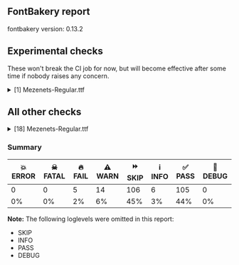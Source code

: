 ## FontBakery report

fontbakery version: 0.13.2





## Experimental checks

These won't break the CI job for now, but will become effective after some time if nobody raises any concern.


<details><summary>[1] Mezenets-Regular.ttf</summary>
<div>
<details>
    <summary>🔥 <b>FAIL</b> Check base characters have non-zero advance width. <a href="https://fontbakery.readthedocs.io/en/stable/fontbakery/checks/universal.html#base-has-width">base_has_width</a></summary>
    <div>







* 🔥 **FAIL** <p>The following glyphs had zero advance width:
- u1CF00 (U+1CF00)</p>
<pre><code>- u1CF00.ss04 (U+EE00)

- u1CF01 (U+1CF01)

- u1CF01.ss04 (U+EE01)

- u1CF02 (U+1CF02)

- u1CF02.ss04 (U+EE02)

- u1CF03 (U+1CF03)

- u1CF03.ss04 (U+EE03)

- u1CF04 (U+1CF04)

- u1CF04.ss04 (U+EE04)

- u1CF05 (U+1CF05)

- u1CF05.ss04 (U+EE05)

- u1CF06 (U+1CF06)

- u1CF06.ss04 (U+EE06)

- u1CF07 (U+1CF07)

- u1CF07.ss04 (U+EE07)

- u1CF08 (U+1CF08)

- u1CF08.ss04 (U+EE08)

- u1CF09 (U+1CF09)

- u1CF09.ss04 (U+EE09)

- u1CF0A (U+1CF0A)

- u1CF0A.ss04 (U+EE0A)

- u1CF0B (U+1CF0B)

- u1CF0B.ss04 (U+EE0B)

- u1CF0C (U+1CF0C)

- u1CF0C.ss04 (U+EE20)

- u1CF0D (U+1CF0D)

- u1CF0D.ss04 (U+EE21)

- u1CF0E (U+1CF0E)

- u1CF0E.ss04 (U+EE22)

- u1CF0F (U+1CF0F)

- u1CF0F.ss04 (U+EE23)

- u1CF10 (U+1CF10)

- u1CF10.ss04 (U+EE24)

- u1CF11 (U+1CF11)

- u1CF11.ss04 (U+EE25)

- u1CF12 (U+1CF12)

- u1CF12.ss04 (U+EE26)

- u1CF13 (U+1CF13)

- u1CF13.ss04 (U+EE27)

- u1CF14 (U+1CF14)

- u1CF14.ss04 (U+EE28)

- u1CF15 (U+1CF15)

- u1CF15.ss04 (U+EE29)

- u1CF16 (U+1CF16)

- u1CF16.ss04 (U+EE2A)

- u1CF17 (U+1CF17)

- u1CF17.ss04 (U+EE2B)

- u1CF18 (U+1CF18)

- u1CF19 (U+1CF19)

- u1CF19.ss04 (U+EE11)

- u1CF1A (U+1CF1A)

- u1CF1A.ss04 (U+EE12)

- u1CF1B (U+1CF1B)

- u1CF1B.ss04 (U+EE13)

- u1CF1C (U+1CF1C)

- u1CF1C.ss04 (U+EE14)

- u1CF1D (U+1CF1D)

- u1CF1D.ss04 (U+EE15)

- u1CF1E (U+1CF1E)

- u1CF1E.ss04 (U+EE16)

- u1CF1F (U+1CF1F)

- u1CF1F.ss04 (U+EE17)

- u1CF20 (U+1CF20)

- u1CF20.ss04 (U+EE30)

- u1CF21 (U+1CF21)

- u1CF21.ss04 (U+EE31)

- u1CF22 (U+1CF22)

- u1CF22.ss04 (U+EE32)

- u1CF23 (U+1CF23)

- u1CF23.ss04 (U+EE33)

- u1CF24 (U+1CF24)

- u1CF24.ss04 (U+EE34)

- u1CF25 (U+1CF25)

- u1CF25.ss04 (U+EE35)

- u1CF26 (U+1CF26)

- u1CF26.ss04 (U+EE36)

- u1CF27 (U+1CF27)

- u1CF27.ss04 (U+EE37)

- u1CF28 (U+1CF28)

- u1CF28.ss04 (U+EE38)

- u1CF29 (U+1CF29)

- u1CF29.ss04 (U+EE39)

- u1CF2A (U+1CF2A)

- u1CF2A.ss04 (U+EE3A)

- u1CF2B (U+1CF2B)

- u1CF2B.ss04 (U+EE3B)

- u1CF2C (U+1CF2C)

- u1CF2C.ss04 (U+EE3C)

- u1CF2D (U+1CF2D)

- u1CF2D.ss04 (U+EE1F)

- u1CF33 (U+1CF33)

- u1CF35 (U+1CF35)

- u1CF36 (U+1CF36)

- u1CF37 (U+1CF37)

- u1CF38 (U+1CF38)

- u1CF39 (U+1CF39)

- u1CF3A (U+1CF3A)

- u1CF3B (U+1CF3B)

- u1CF3C (U+1CF3C)

- u1CF3D (U+1CF3D)

- u1CF3F (U+1CF3F)

- u1CF40 (U+1CF40)

- u1CF41 (U+1CF41)

- u1CF42 (U+1CF42)

- u1CF43 (U+1CF43)

- u1CF44 (U+1CF44)

- u1CF45 (U+1CF45)

- u1CF46 (U+1CF46)

- uniEA00 (U+EA00)

- uniEA01 (U+EA01)

- uniEA02 (U+EA02)

- uniEA03 (U+EA03)

- uniEA04 (U+EA04)

- uniEA05 (U+EA05)

- uniEA06 (U+EA06)

- uniEA07 (U+EA07)

- uniEA08 (U+EA08)

- uniEA10 (U+EA10)

- uniEA11 (U+EA11)

- uniEA12 (U+EA12)

- uniEA13 (U+EA13)

- uniEA14 (U+EA14)

- uniEA15 (U+EA15)

- uniEA16 (U+EA16)

- uniEA17 (U+EA17)

- uniEA18 (U+EA18)

- uniEA18.ss04 (U+EE3D)

- uniEB60 (U+EB60)

- uniEB61 (U+EB61)

- uniEC00 (U+EC00)

- uniEC01 (U+EC01)

- uniEC02 (U+EC02)

- uniEE0C (U+EE0C)

- uniEE0D (U+EE0D)

- uniEE0E (U+EE0E)

- uniEE53 (U+EE53)

- uniEE54 (U+EE54)

- uniEE55 (U+EE55)

- uniEE56 (U+EE56)

- uniEE57 (U+EE57)

- uniEE58 (U+EE58)

- uniEE59 (U+EE59)

- uniEE5A (U+EE5A)

- uniEE5B (U+EE5B)

- uniEE5C (U+EE5C)

- uniEE5D (U+EE5D)

- uniEE5E (U+EE5E)

- uniEE5F (U+EE5F)

- uniEE60 (U+EE60)
</code></pre>
 [code: zero-width-bases]



</div>
</details>
</div>
</details>




## All other checks



<details><summary>[18] Mezenets-Regular.ttf</summary>
<div>
<details>
    <summary>🔥 <b>FAIL</b> Does font file include unacceptable control character glyphs? <a href="https://fontbakery.readthedocs.io/en/stable/fontbakery/checks/universal.html#control-chars">control_chars</a></summary>
    <div>







* 🔥 **FAIL** <p>The following unacceptable control characters were identified:
uni000C, uni001E, uni0005, uni000B, uni001C, uni0002, uni000A, uni001A, uni0009, uni001F, uni0010, uni0008, uni0003, uni000F, uni0004, uni000E, uni0013, uni0014, uni001D, uni0006, uni0011, uni0018, uni0012, uni0016, uni0001, uni0007, uni0015, uni001B, uni0017, uni0019</p>
 [code: unacceptable]



</div>
</details>

<details>
    <summary>🔥 <b>FAIL</b> Checking Vertical Metric Linegaps. <a href="https://fontbakery.readthedocs.io/en/stable/fontbakery/checks/universal.html#linegaps">linegaps</a></summary>
    <div>







* 🔥 **FAIL** <p>hhea lineGap is not equal to 0.</p>
<p><em>Overridden</em>: This check was originally a WARN but was
overridden by the universal profile:
For Google Fonts, all messages from this check are considered FAILs.</p>
 [code: hhea]



</div>
</details>

<details>
    <summary>🔥 <b>FAIL</b> Check Google Fonts glyph coverage. <a href="https://fontbakery.readthedocs.io/en/stable/fontbakery/checks/googlefonts.html#googlefonts-glyph-coverage">googlefonts/glyph_coverage</a></summary>
    <div>







* 🔥 **FAIL** <p>Missing required codepoints:</p>
<pre><code>- 0x0100 (LATIN CAPITAL LETTER A WITH MACRON)


- 0x0101 (LATIN SMALL LETTER A WITH MACRON)


- 0x0102 (LATIN CAPITAL LETTER A WITH BREVE)


- 0x0103 (LATIN SMALL LETTER A WITH BREVE)


- 0x0104 (LATIN CAPITAL LETTER A WITH OGONEK)


- 0x0105 (LATIN SMALL LETTER A WITH OGONEK)


- 0x0106 (LATIN CAPITAL LETTER C WITH ACUTE)


- 0x0107 (LATIN SMALL LETTER C WITH ACUTE)


- 0x010A (LATIN CAPITAL LETTER C WITH DOT ABOVE)


- 0x010B (LATIN SMALL LETTER C WITH DOT ABOVE)


- 0x010C (LATIN CAPITAL LETTER C WITH CARON)


- 0x010D (LATIN SMALL LETTER C WITH CARON)


- 0x010E (LATIN CAPITAL LETTER D WITH CARON)


- 0x010F (LATIN SMALL LETTER D WITH CARON)


- 0x0110 (LATIN CAPITAL LETTER D WITH STROKE)


- 0x0111 (LATIN SMALL LETTER D WITH STROKE)


- 0x0112 (LATIN CAPITAL LETTER E WITH MACRON)


- 0x0113 (LATIN SMALL LETTER E WITH MACRON)


- 0x0116 (LATIN CAPITAL LETTER E WITH DOT ABOVE)


- 0x0117 (LATIN SMALL LETTER E WITH DOT ABOVE)


- 0x0118 (LATIN CAPITAL LETTER E WITH OGONEK)


- 0x0119 (LATIN SMALL LETTER E WITH OGONEK)


- 0x011A (LATIN CAPITAL LETTER E WITH CARON)


- 0x011B (LATIN SMALL LETTER E WITH CARON)


- 0x011E (LATIN CAPITAL LETTER G WITH BREVE)


- 0x011F (LATIN SMALL LETTER G WITH BREVE)


- 0x0120 (LATIN CAPITAL LETTER G WITH DOT ABOVE)


- 0x0121 (LATIN SMALL LETTER G WITH DOT ABOVE)


- 0x0122 (LATIN CAPITAL LETTER G WITH CEDILLA)


- 0x0123 (LATIN SMALL LETTER G WITH CEDILLA)


- 0x0126 (LATIN CAPITAL LETTER H WITH STROKE)


- 0x0127 (LATIN SMALL LETTER H WITH STROKE)


- 0x012A (LATIN CAPITAL LETTER I WITH MACRON)


- 0x012B (LATIN SMALL LETTER I WITH MACRON)


- 0x012E (LATIN CAPITAL LETTER I WITH OGONEK)


- 0x012F (LATIN SMALL LETTER I WITH OGONEK)


- 0x0130 (LATIN CAPITAL LETTER I WITH DOT ABOVE)


- 0x0136 (LATIN CAPITAL LETTER K WITH CEDILLA)


- 0x0137 (LATIN SMALL LETTER K WITH CEDILLA)


- 0x0139 (LATIN CAPITAL LETTER L WITH ACUTE)


- 0x013A (LATIN SMALL LETTER L WITH ACUTE)


- 0x013B (LATIN CAPITAL LETTER L WITH CEDILLA)


- 0x013C (LATIN SMALL LETTER L WITH CEDILLA)


- 0x013D (LATIN CAPITAL LETTER L WITH CARON)


- 0x013E (LATIN SMALL LETTER L WITH CARON)


- 0x0141 (LATIN CAPITAL LETTER L WITH STROKE)


- 0x0142 (LATIN SMALL LETTER L WITH STROKE)


- 0x0143 (LATIN CAPITAL LETTER N WITH ACUTE)


- 0x0144 (LATIN SMALL LETTER N WITH ACUTE)


- 0x0145 (LATIN CAPITAL LETTER N WITH CEDILLA)


- 0x0146 (LATIN SMALL LETTER N WITH CEDILLA)


- 0x0147 (LATIN CAPITAL LETTER N WITH CARON)


- 0x0148 (LATIN SMALL LETTER N WITH CARON)


- 0x0150 (LATIN CAPITAL LETTER O WITH DOUBLE ACUTE)


- 0x0151 (LATIN SMALL LETTER O WITH DOUBLE ACUTE)


- 0x0154 (LATIN CAPITAL LETTER R WITH ACUTE)


- 0x0155 (LATIN SMALL LETTER R WITH ACUTE)


- 0x0158 (LATIN CAPITAL LETTER R WITH CARON)


- 0x0159 (LATIN SMALL LETTER R WITH CARON)


- 0x015A (LATIN CAPITAL LETTER S WITH ACUTE)


- 0x015B (LATIN SMALL LETTER S WITH ACUTE)


- 0x015E (LATIN CAPITAL LETTER S WITH CEDILLA)


- 0x015F (LATIN SMALL LETTER S WITH CEDILLA)


- 0x0160 (LATIN CAPITAL LETTER S WITH CARON)


- 0x0161 (LATIN SMALL LETTER S WITH CARON)


- 0x0164 (LATIN CAPITAL LETTER T WITH CARON)


- 0x0165 (LATIN SMALL LETTER T WITH CARON)


- 0x016A (LATIN CAPITAL LETTER U WITH MACRON)


- 0x016B (LATIN SMALL LETTER U WITH MACRON)


- 0x016E (LATIN CAPITAL LETTER U WITH RING ABOVE)


- 0x016F (LATIN SMALL LETTER U WITH RING ABOVE)


- 0x0170 (LATIN CAPITAL LETTER U WITH DOUBLE ACUTE)


- 0x0171 (LATIN SMALL LETTER U WITH DOUBLE ACUTE)


- 0x0172 (LATIN CAPITAL LETTER U WITH OGONEK)


- 0x0173 (LATIN SMALL LETTER U WITH OGONEK)


- 0x0174 (LATIN CAPITAL LETTER W WITH CIRCUMFLEX)


- 0x0175 (LATIN SMALL LETTER W WITH CIRCUMFLEX)


- 0x0176 (LATIN CAPITAL LETTER Y WITH CIRCUMFLEX)


- 0x0177 (LATIN SMALL LETTER Y WITH CIRCUMFLEX)


- 0x0178 (LATIN CAPITAL LETTER Y WITH DIAERESIS)


- 0x0179 (LATIN CAPITAL LETTER Z WITH ACUTE)


- 0x017A (LATIN SMALL LETTER Z WITH ACUTE)


- 0x017B (LATIN CAPITAL LETTER Z WITH DOT ABOVE)


- 0x017C (LATIN SMALL LETTER Z WITH DOT ABOVE)


- 0x017D (LATIN CAPITAL LETTER Z WITH CARON)


- 0x017E (LATIN SMALL LETTER Z WITH CARON)


- 0x0218 (LATIN CAPITAL LETTER S WITH COMMA BELOW)


- 0x0219 (LATIN SMALL LETTER S WITH COMMA BELOW)


- 0x021A (LATIN CAPITAL LETTER T WITH COMMA BELOW)


- 0x021B (LATIN SMALL LETTER T WITH COMMA BELOW)


- 0x0237 (LATIN SMALL LETTER DOTLESS J)


- 0x02C7 (CARON)


- 0x02D8 (BREVE)


- 0x02D9 (DOT ABOVE)


- 0x02DB (OGONEK)


- 0x02DD (DOUBLE ACUTE ACCENT)


- 0x0326 (COMBINING COMMA BELOW)


- 0x0327 (COMBINING CEDILLA)


- 0x0328 (COMBINING OGONEK)


- 0x1E80 (LATIN CAPITAL LETTER W WITH GRAVE)


- 0x1E81 (LATIN SMALL LETTER W WITH GRAVE)


- 0x1E82 (LATIN CAPITAL LETTER W WITH ACUTE)


- 0x1E83 (LATIN SMALL LETTER W WITH ACUTE)


- 0x1E84 (LATIN CAPITAL LETTER W WITH DIAERESIS)


- 0x1E85 (LATIN SMALL LETTER W WITH DIAERESIS)


- 0x1E9E (LATIN CAPITAL LETTER SHARP S)


- 0x1EF2 (LATIN CAPITAL LETTER Y WITH GRAVE)


- 0x1EF3 (LATIN SMALL LETTER Y WITH GRAVE)


- 0x2122 (TRADE MARK SIGN)
</code></pre>
 [code: missing-codepoints]



</div>
</details>

<details>
    <summary>🔥 <b>FAIL</b> Check font follows the Google Fonts vertical metric schema <a href="https://fontbakery.readthedocs.io/en/stable/fontbakery/checks/googlefonts.html#googlefonts-vertical-metrics">googlefonts/vertical_metrics</a></summary>
    <div>







* 🔥 **FAIL** <p>OS/2.sTypoLineGap is &quot;50&quot; it should be 0</p>
 [code: bad-OS/2.sTypoLineGap]



* 🔥 **FAIL** <p>hhea.lineGap is &quot;50&quot; it should be 0</p>
 [code: bad-hhea.lineGap]



</div>
</details>

<details>
    <summary>⚠️ <b>WARN</b> Check mark characters are in GDEF mark glyph class. <a href="https://fontbakery.readthedocs.io/en/stable/fontbakery/checks/opentype.html#opentype-gdef-mark-chars">opentype/gdef_mark_chars</a></summary>
    <div>







* ⚠️ **WARN** <p>The following mark characters could be in the GDEF mark glyph class:
acutecomb (U+0301), gravecomb (U+0300), hookabovecomb (U+0309), tildecomb (U+0303), u1CF34 (U+1CF34), u1CF3E (U+1CF3E), uni0302 (U+0302), uni0304 (U+0304), uni0305 (U+0305), uni0306 (U+0306), uni0307 (U+0307), uni0308 (U+0308), uni030A (U+030A), uni030B (U+030B), uni030C (U+030C), uni030D (U+030D), uni030E (U+030E), uni030F (U+030F), uni0310 (U+0310), uni0311 (U+0311) and uni033E (U+033E)</p>
 [code: mark-chars]



</div>
</details>

<details>
    <summary>⚠️ <b>WARN</b> Check glyphs in mark glyph class are non-spacing. <a href="https://fontbakery.readthedocs.io/en/stable/fontbakery/checks/opentype.html#opentype-gdef-spacing-marks">opentype/gdef_spacing_marks</a></summary>
    <div>







* ⚠️ **WARN** <p>The following glyphs seem to be spacing (because they have width &gt; 0 on the hmtx table) so they may be in the GDEF mark glyph class by mistake, or they should have zero width instead:
u1CF30 (U+1CF30), u1CF31 (U+1CF31), u1CF32 (U+1CF32), uniEB62 (U+EB62), uniEB63 (U+EB63), uniEB64 (U+EB64), uniEB65 (U+EB65), uniEE50 (U+EE50), uniEE51 (U+EE51) and uniEE52 (U+EE52)</p>
 [code: spacing-mark-glyphs]



</div>
</details>

<details>
    <summary>⚠️ <b>WARN</b> Check if each glyph has the recommended amount of contours. <a href="https://fontbakery.readthedocs.io/en/stable/fontbakery/checks/universal.html#contour-count">contour_count</a></summary>
    <div>







* ⚠️ **WARN** <p>This check inspects the glyph outlines and detects the total number of contours in each of them. The expected values are infered from the typical ammounts of contours observed in a large collection of reference font families. The divergences listed below may simply indicate a significantly different design on some of your glyphs. On the other hand, some of these may flag actual bugs in the font such as glyphs mapped to an incorrect codepoint. Please consider reviewing the design and codepoint assignment of these to make sure they are correct.</p>
<p>The following glyphs do not have the recommended number of contours:</p>
<pre><code>- Glyph name: uni0002	Contours detected: 5	Expected: 0

- Glyph name: uni25CC	Contours detected: 8	Expected: 16 or 12

- Glyph name: uni0002	Contours detected: 5	Expected: 0

- Glyph name: uni25CC	Contours detected: 8	Expected: 16 or 12
</code></pre>
 [code: contour-count]



</div>
</details>

<details>
    <summary>⚠️ <b>WARN</b> Check math signs have the same width. <a href="https://fontbakery.readthedocs.io/en/stable/fontbakery/checks/universal.html#math-signs-width">math_signs_width</a></summary>
    <div>







* ⚠️ **WARN** <p>The most common width is 348 among a set of 4 math glyphs.
The following math glyphs have a different width, though:</p>
<p>Width = 373:
less, greater, equal</p>
<p>Width = 399:
logicalnot</p>
<p>Width = 286:
minus</p>
 [code: width-outliers]



</div>
</details>

<details>
    <summary>⚠️ <b>WARN</b> Check there are no overlapping path segments <a href="https://fontbakery.readthedocs.io/en/stable/fontbakery/checks/universal.html#overlapping-path-segments">overlapping_path_segments</a></summary>
    <div>







* ⚠️ **WARN** <p>The following glyphs have overlapping path segments:</p>
<pre><code>* uniEFE9 (U+EFE9): B&lt;&lt;571.0,536.0&gt;-&lt;571.0,536.0&gt;-&lt;571.0,536.0&gt;&gt; has the same coordinates as a previous segment.

* uniEFEA (U+EFEA): B&lt;&lt;571.0,536.0&gt;-&lt;571.0,536.0&gt;-&lt;571.0,536.0&gt;&gt; has the same coordinates as a previous segment.

* uniEFEB (U+EFEB): B&lt;&lt;571.0,536.0&gt;-&lt;571.0,536.0&gt;-&lt;571.0,536.0&gt;&gt; has the same coordinates as a previous segment.

* uniF4F4 (U+F4F4): B&lt;&lt;-4.0,-10.0&gt;-&lt;-4.0,-10.0&gt;-&lt;-4.0,-10.0&gt;&gt; has the same coordinates as a previous segment.
</code></pre>
 [code: overlapping-path-segments]



</div>
</details>

<details>
    <summary>⚠️ <b>WARN</b> Does the font contain a soft hyphen? <a href="https://fontbakery.readthedocs.io/en/stable/fontbakery/checks/universal.html#soft-hyphen">soft_hyphen</a></summary>
    <div>







* ⚠️ **WARN** <p>This font has a 'Soft Hyphen' character.</p>
 [code: softhyphen]



</div>
</details>

<details>
    <summary>⚠️ <b>WARN</b> Ensure Stylistic Sets have description. <a href="https://fontbakery.readthedocs.io/en/stable/fontbakery/checks/universal.html#stylisticset-description">stylisticset_description</a></summary>
    <div>







* ⚠️ **WARN** <p>The stylistic set ss02 lacks a description string on the 'name' table.</p>
 [code: missing-description]



* ⚠️ **WARN** <p>The stylistic set ss03 lacks a description string on the 'name' table.</p>
 [code: missing-description]



* ⚠️ **WARN** <p>The stylistic set ss04 lacks a description string on the 'name' table.</p>
 [code: missing-description]



</div>
</details>

<details>
    <summary>⚠️ <b>WARN</b> Validate size, and resolution of article images, and ensure article page has minimum length and includes visual assets. <a href="https://fontbakery.readthedocs.io/en/stable/fontbakery/checks/googlefonts.html#googlefonts-article-images">googlefonts/article/images</a></summary>
    <div>







* ⚠️ **WARN** <p>Family metadata at fonts/ttf does not have an article.</p>
 [code: lacks-article]



</div>
</details>

<details>
    <summary>⚠️ <b>WARN</b> Check for codepoints not covered by METADATA subsets. <a href="https://fontbakery.readthedocs.io/en/stable/fontbakery/checks/googlefonts.html#googlefonts-metadata-unreachable-subsetting">googlefonts/metadata/unreachable_subsetting</a></summary>
    <div>







* ⚠️ **WARN** <p>The following codepoints supported by the font are not covered by
any subsets defined in the font's metadata file, and will never
be served. You can solve this by either manually adding additional
subset declarations to METADATA.pb, or by editing the glyphset
definitions.</p>
<ul>
<li>U+0001 : try adding symbols</li>
<li>U+0002 : try adding symbols</li>
<li>U+0003 : try adding symbols</li>
<li>U+0004 : try adding symbols</li>
<li>U+0005 : try adding symbols</li>
<li>U+0006 : try adding symbols</li>
<li>U+0007 : try adding symbols</li>
<li>U+0008 : try adding symbols</li>
<li>U+0009 : try adding symbols</li>
<li>U+000A : try adding symbols</li>
<li>U+000B : try adding symbols</li>
<li>U+000C : try adding symbols</li>
<li>U+000E : try adding symbols</li>
<li>U+000F : try adding symbols</li>
<li>U+0010 : try adding symbols</li>
<li>U+0011 : try adding symbols</li>
<li>U+0012 : try adding symbols</li>
<li>U+0013 : try adding symbols</li>
<li>U+0014 : try adding symbols</li>
<li>U+0015 : try adding symbols</li>
<li>U+0016 : try adding symbols</li>
<li>U+0017 : try adding symbols</li>
<li>U+0018 : try adding symbols</li>
<li>U+0019 : try adding symbols</li>
<li>U+001A : try adding symbols</li>
<li>U+001B : try adding symbols</li>
<li>U+001C : try adding symbols</li>
<li>U+001D : try adding one of: balinese, symbols</li>
<li>U+001E : try adding symbols</li>
<li>U+001F : try adding symbols</li>
<li>U+0302 COMBINING CIRCUMFLEX ACCENT: try adding one of: cherokee, math, tifinagh, coptic</li>
<li>U+0305 COMBINING OVERLINE: try adding one of: coptic, glagolitic, elbasan, gothic, math</li>
<li>U+0306 COMBINING BREVE: try adding one of: tifinagh, old-permic</li>
<li>U+0307 COMBINING DOT ABOVE: try adding one of: syriac, tifinagh, coptic, canadian-aboriginal, old-permic, todhri, duployan, tai-le, malayalam, hebrew, math</li>
<li>U+030A COMBINING RING ABOVE: try adding one of: duployan, syriac</li>
<li>U+030B COMBINING DOUBLE ACUTE ACCENT: try adding one of: cherokee, osage</li>
<li>U+030C COMBINING CARON: try adding one of: cherokee, tai-le</li>
<li>U+030D COMBINING VERTICAL LINE ABOVE: try adding sunuwar</li>
<li>U+030E COMBINING DOUBLE VERTICAL LINE ABOVE: try adding ethiopic</li>
<li>U+030F COMBINING DOUBLE GRAVE ACCENT: not included in any glyphset definition</li>
<li>U+0310 COMBINING CANDRABINDU: try adding one of: sunuwar, math</li>
<li>U+0311 COMBINING INVERTED BREVE: try adding one of: todhri, coptic</li>
<li>U+033E COMBINING VERTICAL TILDE: not included in any glyphset definition</li>
<li>U+034F COMBINING GRAPHEME JOINER: not included in any glyphset definition</li>
<li>U+2000 EN QUAD: try adding symbols2</li>
<li>U+2001 EM QUAD: try adding symbols2</li>
<li>U+2003 EM SPACE: try adding nushu</li>
<li>U+2004 THREE-PER-EM SPACE: try adding symbols2</li>
<li>U+2005 FOUR-PER-EM SPACE: try adding symbols2</li>
<li>U+2006 SIX-PER-EM SPACE: try adding symbols2</li>
<li>U+2007 FIGURE SPACE: try adding symbols2</li>
<li>U+2008 PUNCTUATION SPACE: try adding symbols2</li>
<li>U+200A HAIR SPACE: try adding symbols2</li>
<li>U+200C ZERO WIDTH NON-JOINER: try adding one of: kaithi, bhaiksuki, tifinagh, tamil, gurmukhi, sundanese, tibetan, warang-citi, yi, syloti-nagri, pahawh-hmong, kannada, gujarati, kharoshthi, chakma, gunjala-gondi, javanese, grantha, limbu, hatran, manichaean, arabic, sinhala, balinese, masaram-gondi, bengali, buhid, modi, phags-pa, tai-viet, tirhuta, hanunoo, newa, khmer, khojki, mongolian, avestan, dogra, oriya, rejang, takri, telugu, thaana, zanabazar-square, mahajani, buginese, mandaic, nko, syriac, lao, tagalog, tagbanwa, siddham, khudawadi, malayalam, brahmi, myanmar, cham, hebrew, tai-tham, sharada, new-tai-lue, hanifi-rohingya, lepcha, duployan, batak, meetei-mayek, saurashtra, tai-le, sogdian, devanagari, thai, kayah-li, psalter-pahlavi</li>
<li>U+200D ZERO WIDTH JOINER: try adding one of: kaithi, bhaiksuki, tifinagh, tamil, gurmukhi, sundanese, tibetan, warang-citi, yi, syloti-nagri, pahawh-hmong, kannada, gujarati, kharoshthi, chakma, gunjala-gondi, javanese, grantha, limbu, manichaean, arabic, sinhala, balinese, masaram-gondi, bengali, buhid, modi, phags-pa, tai-viet, tirhuta, hanunoo, newa, khmer, khojki, mongolian, avestan, dogra, oriya, rejang, takri, telugu, thaana, zanabazar-square, mahajani, buginese, mandaic, nko, syriac, lao, tagalog, tagbanwa, siddham, khudawadi, malayalam, brahmi, myanmar, old-hungarian, cham, hebrew, tai-tham, sharada, new-tai-lue, hanifi-rohingya, lepcha, duployan, batak, meetei-mayek, saurashtra, tai-le, sogdian, devanagari, thai, kayah-li, psalter-pahlavi</li>
<li>U+200E LEFT-TO-RIGHT MARK: try adding one of: nko, arabic, syriac, phags-pa, thaana, hebrew</li>
<li>U+200F RIGHT-TO-LEFT MARK: try adding one of: nko, syriac, phags-pa, thaana, hebrew</li>
<li>U+2010 HYPHEN: try adding one of: kaithi, arabic, coptic, sundanese, yi, armenian, syloti-nagri, kharoshthi, cham, sora-sompeng, hebrew, kayah-li, lisu</li>
<li>U+2011 NON-BREAKING HYPHEN: try adding one of: yi, arabic, syloti-nagri</li>
<li>U+2012 FIGURE DASH: not included in any glyphset definition</li>
<li>U+2015 HORIZONTAL BAR: try adding adlam</li>
<li>U+201B SINGLE HIGH-REVERSED-9 QUOTATION MARK: try adding adlam</li>
<li>U+201F DOUBLE HIGH-REVERSED-9 QUOTATION MARK: not included in any glyphset definition</li>
<li>U+2021 DOUBLE DAGGER: try adding adlam</li>
<li>U+2023 TRIANGULAR BULLET: not included in any glyphset definition</li>
<li>U+2024 ONE DOT LEADER: try adding armenian</li>
<li>U+2025 TWO DOT LEADER: try adding phags-pa</li>
<li>U+2027 HYPHENATION POINT: not included in any glyphset definition</li>
<li>U+2074 SUPERSCRIPT FOUR: try adding math</li>
<li>U+2423 OPEN BOX: try adding symbols</li>
<li>U+25CC DOTTED CIRCLE: try adding one of: canadian-aboriginal, gurmukhi, warang-citi, syloti-nagri, gunjala-gondi, manichaean, mongolian, telugu, zanabazar-square, miao, buginese, nko, tagalog, siddham, ahom, cham, adlam, old-permic, wancho, saurashtra, tai-le, soyombo, tifinagh, music, pahawh-hmong, gujarati, kharoshthi, math, sinhala, masaram-gondi, tai-viet, elbasan, khojki, dogra, mahajani, caucasian-albanian, syriac, khudawadi, brahmi, myanmar, symbols, new-tai-lue, hanifi-rohingya, lepcha, duployan, meetei-mayek, psalter-pahlavi, bassa-vah, kaithi, osage, tamil, sundanese, kannada, chakma, javanese, mende-kikakui, balinese, bengali, modi, newa, thaana, mandaic, lao, tagbanwa, malayalam, tai-tham, batak, armenian, devanagari, sogdian, kayah-li, bhaiksuki, tibetan, yi, limbu, grantha, marchen, coptic, phags-pa, tirhuta, buhid, hanunoo, takri, khmer, oriya, rejang, hebrew, sharada, thai</li>
<li>U+2713 CHECK MARK: try adding symbols</li>
<li>U+EA00 : not included in any glyphset definition</li>
<li>U+EA01 : not included in any glyphset definition</li>
<li>U+EA02 : not included in any glyphset definition</li>
<li>U+EA03 : not included in any glyphset definition</li>
<li>U+EA04 : not included in any glyphset definition</li>
<li>U+EA05 : not included in any glyphset definition</li>
<li>U+EA06 : not included in any glyphset definition</li>
<li>U+EA07 : not included in any glyphset definition</li>
<li>U+EA08 : not included in any glyphset definition</li>
<li>U+EA10 : not included in any glyphset definition</li>
<li>U+EA11 : not included in any glyphset definition</li>
<li>U+EA12 : not included in any glyphset definition</li>
<li>U+EA13 : not included in any glyphset definition</li>
<li>U+EA14 : not included in any glyphset definition</li>
<li>U+EA15 : not included in any glyphset definition</li>
<li>U+EA16 : not included in any glyphset definition</li>
<li>U+EA17 : not included in any glyphset definition</li>
<li>U+EA18 : not included in any glyphset definition</li>
<li>U+EA1B : not included in any glyphset definition</li>
<li>U+EA1C : not included in any glyphset definition</li>
<li>U+EA1D : not included in any glyphset definition</li>
<li>U+EA1E : not included in any glyphset definition</li>
<li>U+EA1F : not included in any glyphset definition</li>
<li>U+EA20 : not included in any glyphset definition</li>
<li>U+EA21 : not included in any glyphset definition</li>
<li>U+EA22 : not included in any glyphset definition</li>
<li>U+EA23 : not included in any glyphset definition</li>
<li>U+EA24 : not included in any glyphset definition</li>
<li>U+EA25 : not included in any glyphset definition</li>
<li>U+EA26 : not included in any glyphset definition</li>
<li>U+EA27 : not included in any glyphset definition</li>
<li>U+EA28 : not included in any glyphset definition</li>
<li>U+EA29 : not included in any glyphset definition</li>
<li>U+EA2A : not included in any glyphset definition</li>
<li>U+EA2B : not included in any glyphset definition</li>
<li>U+EA2C : not included in any glyphset definition</li>
<li>U+EA2D : not included in any glyphset definition</li>
<li>U+EA30 : not included in any glyphset definition</li>
<li>U+EA31 : not included in any glyphset definition</li>
<li>U+EA32 : not included in any glyphset definition</li>
<li>U+EA33 : not included in any glyphset definition</li>
<li>U+EA34 : not included in any glyphset definition</li>
<li>U+EA35 : not included in any glyphset definition</li>
<li>U+EA36 : not included in any glyphset definition</li>
<li>U+EA37 : not included in any glyphset definition</li>
<li>U+EA38 : not included in any glyphset definition</li>
<li>U+EA39 : not included in any glyphset definition</li>
<li>U+EA3A : not included in any glyphset definition</li>
<li>U+EA3B : not included in any glyphset definition</li>
<li>U+EA3C : not included in any glyphset definition</li>
<li>U+EA3D : not included in any glyphset definition</li>
<li>U+EA3E : not included in any glyphset definition</li>
<li>U+EA3F : not included in any glyphset definition</li>
<li>U+EA40 : not included in any glyphset definition</li>
<li>U+EA41 : not included in any glyphset definition</li>
<li>U+EA42 : not included in any glyphset definition</li>
<li>U+EA43 : not included in any glyphset definition</li>
<li>U+EA45 : not included in any glyphset definition</li>
<li>U+EA46 : not included in any glyphset definition</li>
<li>U+EA47 : not included in any glyphset definition</li>
<li>U+EA48 : not included in any glyphset definition</li>
<li>U+EA49 : not included in any glyphset definition</li>
<li>U+EA4A : not included in any glyphset definition</li>
<li>U+EA4B : not included in any glyphset definition</li>
<li>U+EA4C : not included in any glyphset definition</li>
<li>U+EA4D : not included in any glyphset definition</li>
<li>U+EA4E : not included in any glyphset definition</li>
<li>U+EA4F : not included in any glyphset definition</li>
<li>U+EA50 : not included in any glyphset definition</li>
<li>U+EA51 : not included in any glyphset definition</li>
<li>U+EA52 : not included in any glyphset definition</li>
<li>U+EA53 : not included in any glyphset definition</li>
<li>U+EA54 : not included in any glyphset definition</li>
<li>U+EA55 : not included in any glyphset definition</li>
<li>U+EA56 : not included in any glyphset definition</li>
<li>U+EA57 : not included in any glyphset definition</li>
<li>U+EA58 : not included in any glyphset definition</li>
<li>U+EA59 : not included in any glyphset definition</li>
<li>U+EA5A : not included in any glyphset definition</li>
<li>U+EA5B : not included in any glyphset definition</li>
<li>U+EA5C : not included in any glyphset definition</li>
<li>U+EA5D : not included in any glyphset definition</li>
<li>U+EA5E : not included in any glyphset definition</li>
<li>U+EA5F : not included in any glyphset definition</li>
<li>U+EA60 : not included in any glyphset definition</li>
<li>U+EA61 : not included in any glyphset definition</li>
<li>U+EA62 : not included in any glyphset definition</li>
<li>U+EA64 : not included in any glyphset definition</li>
<li>U+EA65 : not included in any glyphset definition</li>
<li>U+EA67 : not included in any glyphset definition</li>
<li>U+EA68 : not included in any glyphset definition</li>
<li>U+EA6C : not included in any glyphset definition</li>
<li>U+EA6D : not included in any glyphset definition</li>
<li>U+EA6E : not included in any glyphset definition</li>
<li>U+EA6F : not included in any glyphset definition</li>
<li>U+EA76 : not included in any glyphset definition</li>
<li>U+EA77 : not included in any glyphset definition</li>
<li>U+EA78 : not included in any glyphset definition</li>
<li>U+EA7A : not included in any glyphset definition</li>
<li>U+EA7B : not included in any glyphset definition</li>
<li>U+EA7C : not included in any glyphset definition</li>
<li>U+EA7D : not included in any glyphset definition</li>
<li>U+EA7E : not included in any glyphset definition</li>
<li>U+EA7F : not included in any glyphset definition</li>
<li>U+EA81 : not included in any glyphset definition</li>
<li>U+EA82 : not included in any glyphset definition</li>
<li>U+EA83 : not included in any glyphset definition</li>
<li>U+EA85 : not included in any glyphset definition</li>
<li>U+EA86 : not included in any glyphset definition</li>
<li>U+EA87 : not included in any glyphset definition</li>
<li>U+EA88 : not included in any glyphset definition</li>
<li>U+EA89 : not included in any glyphset definition</li>
<li>U+EA8A : not included in any glyphset definition</li>
<li>U+EA8C : not included in any glyphset definition</li>
<li>U+EA8D : not included in any glyphset definition</li>
<li>U+EA8E : not included in any glyphset definition</li>
<li>U+EA8F : not included in any glyphset definition</li>
<li>U+EA90 : not included in any glyphset definition</li>
<li>U+EA91 : not included in any glyphset definition</li>
<li>U+EA97 : not included in any glyphset definition</li>
<li>U+EA98 : not included in any glyphset definition</li>
<li>U+EA99 : not included in any glyphset definition</li>
<li>U+EA9A : not included in any glyphset definition</li>
<li>U+EA9B : not included in any glyphset definition</li>
<li>U+EA9C : not included in any glyphset definition</li>
<li>U+EA9D : not included in any glyphset definition</li>
<li>U+EA9E : not included in any glyphset definition</li>
<li>U+EA9F : not included in any glyphset definition</li>
<li>U+EAA0 : not included in any glyphset definition</li>
<li>U+EAA1 : not included in any glyphset definition</li>
<li>U+EAA3 : not included in any glyphset definition</li>
<li>U+EAA4 : not included in any glyphset definition</li>
<li>U+EAA5 : not included in any glyphset definition</li>
<li>U+EAA6 : not included in any glyphset definition</li>
<li>U+EAA7 : not included in any glyphset definition</li>
<li>U+EAA8 : not included in any glyphset definition</li>
<li>U+EAA9 : not included in any glyphset definition</li>
<li>U+EAAA : not included in any glyphset definition</li>
<li>U+EAAB : not included in any glyphset definition</li>
<li>U+EAAD : not included in any glyphset definition</li>
<li>U+EAAE : not included in any glyphset definition</li>
<li>U+EAAF : not included in any glyphset definition</li>
<li>U+EAB0 : not included in any glyphset definition</li>
<li>U+EAB1 : not included in any glyphset definition</li>
<li>U+EAB2 : not included in any glyphset definition</li>
<li>U+EAB3 : not included in any glyphset definition</li>
<li>U+EAB4 : not included in any glyphset definition</li>
<li>U+EAB6 : not included in any glyphset definition</li>
<li>U+EAB7 : not included in any glyphset definition</li>
<li>U+EAB8 : not included in any glyphset definition</li>
<li>U+EAB9 : not included in any glyphset definition</li>
<li>U+EABA : not included in any glyphset definition</li>
<li>U+EABB : not included in any glyphset definition</li>
<li>U+EABC : not included in any glyphset definition</li>
<li>U+EABD : not included in any glyphset definition</li>
<li>U+EAC1 : not included in any glyphset definition</li>
<li>U+EAC2 : not included in any glyphset definition</li>
<li>U+EAC4 : not included in any glyphset definition</li>
<li>U+EAC5 : not included in any glyphset definition</li>
<li>U+EAC6 : not included in any glyphset definition</li>
<li>U+EAC7 : not included in any glyphset definition</li>
<li>U+EAC8 : not included in any glyphset definition</li>
<li>U+EAC9 : not included in any glyphset definition</li>
<li>U+EACA : not included in any glyphset definition</li>
<li>U+EAD0 : not included in any glyphset definition</li>
<li>U+EAD1 : not included in any glyphset definition</li>
<li>U+EAD2 : not included in any glyphset definition</li>
<li>U+EAD8 : not included in any glyphset definition</li>
<li>U+EAD9 : not included in any glyphset definition</li>
<li>U+EADA : not included in any glyphset definition</li>
<li>U+EADB : not included in any glyphset definition</li>
<li>U+EADC : not included in any glyphset definition</li>
<li>U+EADD : not included in any glyphset definition</li>
<li>U+EAE0 : not included in any glyphset definition</li>
<li>U+EAE1 : not included in any glyphset definition</li>
<li>U+EAE3 : not included in any glyphset definition</li>
<li>U+EAE4 : not included in any glyphset definition</li>
<li>U+EAE5 : not included in any glyphset definition</li>
<li>U+EAE7 : not included in any glyphset definition</li>
<li>U+EAE8 : not included in any glyphset definition</li>
<li>U+EAE9 : not included in any glyphset definition</li>
<li>U+EAEB : not included in any glyphset definition</li>
<li>U+EAEC : not included in any glyphset definition</li>
<li>U+EAEE : not included in any glyphset definition</li>
<li>U+EAEF : not included in any glyphset definition</li>
<li>U+EAF1 : not included in any glyphset definition</li>
<li>U+EAF2 : not included in any glyphset definition</li>
<li>U+EAF4 : not included in any glyphset definition</li>
<li>U+EAF6 : not included in any glyphset definition</li>
<li>U+EAF8 : not included in any glyphset definition</li>
<li>U+EAF9 : not included in any glyphset definition</li>
<li>U+EAFA : not included in any glyphset definition</li>
<li>U+EAFB : not included in any glyphset definition</li>
<li>U+EAFD : not included in any glyphset definition</li>
<li>U+EAFE : not included in any glyphset definition</li>
<li>U+EAFF : not included in any glyphset definition</li>
<li>U+EB00 : not included in any glyphset definition</li>
<li>U+EB01 : not included in any glyphset definition</li>
<li>U+EB02 : not included in any glyphset definition</li>
<li>U+EB03 : not included in any glyphset definition</li>
<li>U+EB04 : not included in any glyphset definition</li>
<li>U+EB05 : not included in any glyphset definition</li>
<li>U+EB06 : not included in any glyphset definition</li>
<li>U+EB08 : not included in any glyphset definition</li>
<li>U+EB09 : not included in any glyphset definition</li>
<li>U+EB0A : not included in any glyphset definition</li>
<li>U+EB0B : not included in any glyphset definition</li>
<li>U+EB0D : not included in any glyphset definition</li>
<li>U+EB0E : not included in any glyphset definition</li>
<li>U+EB0F : not included in any glyphset definition</li>
<li>U+EB11 : not included in any glyphset definition</li>
<li>U+EB12 : not included in any glyphset definition</li>
<li>U+EB13 : not included in any glyphset definition</li>
<li>U+EB14 : not included in any glyphset definition</li>
<li>U+EB15 : not included in any glyphset definition</li>
<li>U+EB17 : not included in any glyphset definition</li>
<li>U+EB18 : not included in any glyphset definition</li>
<li>U+EB1D : not included in any glyphset definition</li>
<li>U+EB1E : not included in any glyphset definition</li>
<li>U+EB20 : not included in any glyphset definition</li>
<li>U+EB22 : not included in any glyphset definition</li>
<li>U+EB24 : not included in any glyphset definition</li>
<li>U+EB25 : not included in any glyphset definition</li>
<li>U+EB26 : not included in any glyphset definition</li>
<li>U+EB27 : not included in any glyphset definition</li>
<li>U+EB28 : not included in any glyphset definition</li>
<li>U+EB29 : not included in any glyphset definition</li>
<li>U+EB2D : not included in any glyphset definition</li>
<li>U+EB2F : not included in any glyphset definition</li>
<li>U+EB30 : not included in any glyphset definition</li>
<li>U+EB32 : not included in any glyphset definition</li>
<li>U+EB33 : not included in any glyphset definition</li>
<li>U+EB34 : not included in any glyphset definition</li>
<li>U+EB35 : not included in any glyphset definition</li>
<li>U+EB36 : not included in any glyphset definition</li>
<li>U+EB37 : not included in any glyphset definition</li>
<li>U+EB38 : not included in any glyphset definition</li>
<li>U+EB39 : not included in any glyphset definition</li>
<li>U+EB3A : not included in any glyphset definition</li>
<li>U+EB3C : not included in any glyphset definition</li>
<li>U+EB3D : not included in any glyphset definition</li>
<li>U+EB3E : not included in any glyphset definition</li>
<li>U+EB3F : not included in any glyphset definition</li>
<li>U+EB40 : not included in any glyphset definition</li>
<li>U+EB41 : not included in any glyphset definition</li>
<li>U+EB42 : not included in any glyphset definition</li>
<li>U+EB43 : not included in any glyphset definition</li>
<li>U+EB46 : not included in any glyphset definition</li>
<li>U+EB47 : not included in any glyphset definition</li>
<li>U+EB48 : not included in any glyphset definition</li>
<li>U+EB49 : not included in any glyphset definition</li>
<li>U+EB4D : not included in any glyphset definition</li>
<li>U+EB4E : not included in any glyphset definition</li>
<li>U+EB4F : not included in any glyphset definition</li>
<li>U+EB50 : not included in any glyphset definition</li>
<li>U+EB51 : not included in any glyphset definition</li>
<li>U+EB52 : not included in any glyphset definition</li>
<li>U+EB53 : not included in any glyphset definition</li>
<li>U+EB54 : not included in any glyphset definition</li>
<li>U+EB55 : not included in any glyphset definition</li>
<li>U+EB56 : not included in any glyphset definition</li>
<li>U+EB57 : not included in any glyphset definition</li>
<li>U+EB5A : not included in any glyphset definition</li>
<li>U+EB5B : not included in any glyphset definition</li>
<li>U+EB5C : not included in any glyphset definition</li>
<li>U+EB5D : not included in any glyphset definition</li>
<li>U+EB5E : not included in any glyphset definition</li>
<li>U+EB5F : not included in any glyphset definition</li>
<li>U+EB60 : not included in any glyphset definition</li>
<li>U+EB61 : not included in any glyphset definition</li>
<li>U+EB62 : not included in any glyphset definition</li>
<li>U+EB63 : not included in any glyphset definition</li>
<li>U+EB64 : not included in any glyphset definition</li>
<li>U+EB65 : not included in any glyphset definition</li>
<li>U+EB66 : not included in any glyphset definition</li>
<li>U+EB67 : not included in any glyphset definition</li>
<li>U+EB68 : not included in any glyphset definition</li>
<li>U+EB69 : not included in any glyphset definition</li>
<li>U+EB6A : not included in any glyphset definition</li>
<li>U+EB6B : not included in any glyphset definition</li>
<li>U+EB6C : not included in any glyphset definition</li>
<li>U+EB6D : not included in any glyphset definition</li>
<li>U+EB6E : not included in any glyphset definition</li>
<li>U+EB6F : not included in any glyphset definition</li>
<li>U+EB70 : not included in any glyphset definition</li>
<li>U+EB71 : not included in any glyphset definition</li>
<li>U+EB72 : not included in any glyphset definition</li>
<li>U+EB73 : not included in any glyphset definition</li>
<li>U+EB74 : not included in any glyphset definition</li>
<li>U+EB75 : not included in any glyphset definition</li>
<li>U+EB76 : not included in any glyphset definition</li>
<li>U+EB77 : not included in any glyphset definition</li>
<li>U+EB78 : not included in any glyphset definition</li>
<li>U+EB79 : not included in any glyphset definition</li>
<li>U+EB7A : not included in any glyphset definition</li>
<li>U+EB7B : not included in any glyphset definition</li>
<li>U+EB7C : not included in any glyphset definition</li>
<li>U+EB7D : not included in any glyphset definition</li>
<li>U+EB7E : not included in any glyphset definition</li>
<li>U+EB7F : not included in any glyphset definition</li>
<li>U+EB80 : not included in any glyphset definition</li>
<li>U+EB81 : not included in any glyphset definition</li>
<li>U+EB82 : not included in any glyphset definition</li>
<li>U+EB83 : not included in any glyphset definition</li>
<li>U+EB84 : not included in any glyphset definition</li>
<li>U+EB85 : not included in any glyphset definition</li>
<li>U+EB86 : not included in any glyphset definition</li>
<li>U+EB87 : not included in any glyphset definition</li>
<li>U+EB88 : not included in any glyphset definition</li>
<li>U+EB89 : not included in any glyphset definition</li>
<li>U+EB8A : not included in any glyphset definition</li>
<li>U+EB8B : not included in any glyphset definition</li>
<li>U+EB8C : not included in any glyphset definition</li>
<li>U+EB8D : not included in any glyphset definition</li>
<li>U+EB8E : not included in any glyphset definition</li>
<li>U+EB8F : not included in any glyphset definition</li>
<li>U+EB90 : not included in any glyphset definition</li>
<li>U+EB91 : not included in any glyphset definition</li>
<li>U+EB92 : not included in any glyphset definition</li>
<li>U+EB93 : not included in any glyphset definition</li>
<li>U+EB94 : not included in any glyphset definition</li>
<li>U+EB95 : not included in any glyphset definition</li>
<li>U+EB96 : not included in any glyphset definition</li>
<li>U+EB97 : not included in any glyphset definition</li>
<li>U+EB98 : not included in any glyphset definition</li>
<li>U+EB99 : not included in any glyphset definition</li>
<li>U+EB9A : not included in any glyphset definition</li>
<li>U+EB9B : not included in any glyphset definition</li>
<li>U+EB9C : not included in any glyphset definition</li>
<li>U+EB9D : not included in any glyphset definition</li>
<li>U+EB9E : not included in any glyphset definition</li>
<li>U+EB9F : not included in any glyphset definition</li>
<li>U+EBA0 : not included in any glyphset definition</li>
<li>U+EBA1 : not included in any glyphset definition</li>
<li>U+EBA2 : not included in any glyphset definition</li>
<li>U+EBA3 : not included in any glyphset definition</li>
<li>U+EBA4 : not included in any glyphset definition</li>
<li>U+EBA5 : not included in any glyphset definition</li>
<li>U+EBA6 : not included in any glyphset definition</li>
<li>U+EBA7 : not included in any glyphset definition</li>
<li>U+EBA8 : not included in any glyphset definition</li>
<li>U+EBA9 : not included in any glyphset definition</li>
<li>U+EBAA : not included in any glyphset definition</li>
<li>U+EBAB : not included in any glyphset definition</li>
<li>U+EBAC : not included in any glyphset definition</li>
<li>U+EBAD : not included in any glyphset definition</li>
<li>U+EBAE : not included in any glyphset definition</li>
<li>U+EBAF : not included in any glyphset definition</li>
<li>U+EBB0 : not included in any glyphset definition</li>
<li>U+EBB1 : not included in any glyphset definition</li>
<li>U+EBB2 : not included in any glyphset definition</li>
<li>U+EBB3 : not included in any glyphset definition</li>
<li>U+EBB4 : not included in any glyphset definition</li>
<li>U+EBB5 : not included in any glyphset definition</li>
<li>U+EBB6 : not included in any glyphset definition</li>
<li>U+EBB7 : not included in any glyphset definition</li>
<li>U+EBB8 : not included in any glyphset definition</li>
<li>U+EBB9 : not included in any glyphset definition</li>
<li>U+EBBA : not included in any glyphset definition</li>
<li>U+EBBB : not included in any glyphset definition</li>
<li>U+EBBC : not included in any glyphset definition</li>
<li>U+EBBD : not included in any glyphset definition</li>
<li>U+EBBE : not included in any glyphset definition</li>
<li>U+EBBF : not included in any glyphset definition</li>
<li>U+EBC0 : not included in any glyphset definition</li>
<li>U+EBC1 : not included in any glyphset definition</li>
<li>U+EBC2 : not included in any glyphset definition</li>
<li>U+EBC3 : not included in any glyphset definition</li>
<li>U+EBC4 : not included in any glyphset definition</li>
<li>U+EBC5 : not included in any glyphset definition</li>
<li>U+EBC6 : not included in any glyphset definition</li>
<li>U+EBC7 : not included in any glyphset definition</li>
<li>U+EBC8 : not included in any glyphset definition</li>
<li>U+EBC9 : not included in any glyphset definition</li>
<li>U+EBCA : not included in any glyphset definition</li>
<li>U+EBCB : not included in any glyphset definition</li>
<li>U+EBCC : not included in any glyphset definition</li>
<li>U+EBCD : not included in any glyphset definition</li>
<li>U+EBCE : not included in any glyphset definition</li>
<li>U+EBCF : not included in any glyphset definition</li>
<li>U+EBD0 : not included in any glyphset definition</li>
<li>U+EBD3 : not included in any glyphset definition</li>
<li>U+EBD4 : not included in any glyphset definition</li>
<li>U+EBD5 : not included in any glyphset definition</li>
<li>U+EBD6 : not included in any glyphset definition</li>
<li>U+EBD7 : not included in any glyphset definition</li>
<li>U+EBD8 : not included in any glyphset definition</li>
<li>U+EBD9 : not included in any glyphset definition</li>
<li>U+EBDA : not included in any glyphset definition</li>
<li>U+EBDB : not included in any glyphset definition</li>
<li>U+EBDC : not included in any glyphset definition</li>
<li>U+EBDD : not included in any glyphset definition</li>
<li>U+EBDE : not included in any glyphset definition</li>
<li>U+EBDF : not included in any glyphset definition</li>
<li>U+EBE0 : not included in any glyphset definition</li>
<li>U+EBE1 : not included in any glyphset definition</li>
<li>U+EBE2 : not included in any glyphset definition</li>
<li>U+EBE3 : not included in any glyphset definition</li>
<li>U+EBE4 : not included in any glyphset definition</li>
<li>U+EBE5 : not included in any glyphset definition</li>
<li>U+EBE6 : not included in any glyphset definition</li>
<li>U+EBE7 : not included in any glyphset definition</li>
<li>U+EBE8 : not included in any glyphset definition</li>
<li>U+EBE9 : not included in any glyphset definition</li>
<li>U+EBEA : not included in any glyphset definition</li>
<li>U+EBEB : not included in any glyphset definition</li>
<li>U+EBEC : not included in any glyphset definition</li>
<li>U+EBED : not included in any glyphset definition</li>
<li>U+EBEE : not included in any glyphset definition</li>
<li>U+EBEF : not included in any glyphset definition</li>
<li>U+EBF1 : not included in any glyphset definition</li>
<li>U+EBF2 : not included in any glyphset definition</li>
<li>U+EBF3 : not included in any glyphset definition</li>
<li>U+EBF4 : not included in any glyphset definition</li>
<li>U+EBF5 : not included in any glyphset definition</li>
<li>U+EBF6 : not included in any glyphset definition</li>
<li>U+EBF7 : not included in any glyphset definition</li>
<li>U+EBF8 : not included in any glyphset definition</li>
<li>U+EBF9 : not included in any glyphset definition</li>
<li>U+EBFA : not included in any glyphset definition</li>
<li>U+EBFB : not included in any glyphset definition</li>
<li>U+EBFC : not included in any glyphset definition</li>
<li>U+EBFD : not included in any glyphset definition</li>
<li>U+EC00 : not included in any glyphset definition</li>
<li>U+EC01 : not included in any glyphset definition</li>
<li>U+EC02 : not included in any glyphset definition</li>
<li>U+EC03 : not included in any glyphset definition</li>
<li>U+EC04 : not included in any glyphset definition</li>
<li>U+EC05 : not included in any glyphset definition</li>
<li>U+EC06 : not included in any glyphset definition</li>
<li>U+EC07 : not included in any glyphset definition</li>
<li>U+EC08 : not included in any glyphset definition</li>
<li>U+EC09 : not included in any glyphset definition</li>
<li>U+EC0A : not included in any glyphset definition</li>
<li>U+EC0B : not included in any glyphset definition</li>
<li>U+EC0C : not included in any glyphset definition</li>
<li>U+EC0D : not included in any glyphset definition</li>
<li>U+EC0E : not included in any glyphset definition</li>
<li>U+EC0F : not included in any glyphset definition</li>
<li>U+EC10 : not included in any glyphset definition</li>
<li>U+EC11 : not included in any glyphset definition</li>
<li>U+EC12 : not included in any glyphset definition</li>
<li>U+EC13 : not included in any glyphset definition</li>
<li>U+EC14 : not included in any glyphset definition</li>
<li>U+EC15 : not included in any glyphset definition</li>
<li>U+EC16 : not included in any glyphset definition</li>
<li>U+EC17 : not included in any glyphset definition</li>
<li>U+EC18 : not included in any glyphset definition</li>
<li>U+EC19 : not included in any glyphset definition</li>
<li>U+EC1A : not included in any glyphset definition</li>
<li>U+EC1B : not included in any glyphset definition</li>
<li>U+EC1C : not included in any glyphset definition</li>
<li>U+EC1D : not included in any glyphset definition</li>
<li>U+EC1E : not included in any glyphset definition</li>
<li>U+EC1F : not included in any glyphset definition</li>
<li>U+EC20 : not included in any glyphset definition</li>
<li>U+EC21 : not included in any glyphset definition</li>
<li>U+EC22 : not included in any glyphset definition</li>
<li>U+EC23 : not included in any glyphset definition</li>
<li>U+EC24 : not included in any glyphset definition</li>
<li>U+EC25 : not included in any glyphset definition</li>
<li>U+EC26 : not included in any glyphset definition</li>
<li>U+EC27 : not included in any glyphset definition</li>
<li>U+EC28 : not included in any glyphset definition</li>
<li>U+EC29 : not included in any glyphset definition</li>
<li>U+EC2A : not included in any glyphset definition</li>
<li>U+EC2B : not included in any glyphset definition</li>
<li>U+EC2C : not included in any glyphset definition</li>
<li>U+EC2D : not included in any glyphset definition</li>
<li>U+EC2E : not included in any glyphset definition</li>
<li>U+EC2F : not included in any glyphset definition</li>
<li>U+EC30 : not included in any glyphset definition</li>
<li>U+EC31 : not included in any glyphset definition</li>
<li>U+EC32 : not included in any glyphset definition</li>
<li>U+EC33 : not included in any glyphset definition</li>
<li>U+EC34 : not included in any glyphset definition</li>
<li>U+EC35 : not included in any glyphset definition</li>
<li>U+EC36 : not included in any glyphset definition</li>
<li>U+EC37 : not included in any glyphset definition</li>
<li>U+EC38 : not included in any glyphset definition</li>
<li>U+EC39 : not included in any glyphset definition</li>
<li>U+EC3A : not included in any glyphset definition</li>
<li>U+EC3B : not included in any glyphset definition</li>
<li>U+EC3C : not included in any glyphset definition</li>
<li>U+EC3D : not included in any glyphset definition</li>
<li>U+EC3E : not included in any glyphset definition</li>
<li>U+EC45 : not included in any glyphset definition</li>
<li>U+EC46 : not included in any glyphset definition</li>
<li>U+EC47 : not included in any glyphset definition</li>
<li>U+EC48 : not included in any glyphset definition</li>
<li>U+EC49 : not included in any glyphset definition</li>
<li>U+EC4A : not included in any glyphset definition</li>
<li>U+EC4B : not included in any glyphset definition</li>
<li>U+EC50 : not included in any glyphset definition</li>
<li>U+EE00 : not included in any glyphset definition</li>
<li>U+EE01 : not included in any glyphset definition</li>
<li>U+EE02 : not included in any glyphset definition</li>
<li>U+EE03 : not included in any glyphset definition</li>
<li>U+EE04 : not included in any glyphset definition</li>
<li>U+EE05 : not included in any glyphset definition</li>
<li>U+EE06 : not included in any glyphset definition</li>
<li>U+EE07 : not included in any glyphset definition</li>
<li>U+EE08 : not included in any glyphset definition</li>
<li>U+EE09 : not included in any glyphset definition</li>
<li>U+EE0A : not included in any glyphset definition</li>
<li>U+EE0B : not included in any glyphset definition</li>
<li>U+EE0C : not included in any glyphset definition</li>
<li>U+EE0D : not included in any glyphset definition</li>
<li>U+EE0E : not included in any glyphset definition</li>
<li>U+EE10 : not included in any glyphset definition</li>
<li>U+EE11 : not included in any glyphset definition</li>
<li>U+EE12 : not included in any glyphset definition</li>
<li>U+EE13 : not included in any glyphset definition</li>
<li>U+EE14 : not included in any glyphset definition</li>
<li>U+EE15 : not included in any glyphset definition</li>
<li>U+EE16 : not included in any glyphset definition</li>
<li>U+EE17 : not included in any glyphset definition</li>
<li>U+EE1F : not included in any glyphset definition</li>
<li>U+EE20 : not included in any glyphset definition</li>
<li>U+EE21 : not included in any glyphset definition</li>
<li>U+EE22 : not included in any glyphset definition</li>
<li>U+EE23 : not included in any glyphset definition</li>
<li>U+EE24 : not included in any glyphset definition</li>
<li>U+EE25 : not included in any glyphset definition</li>
<li>U+EE26 : not included in any glyphset definition</li>
<li>U+EE27 : not included in any glyphset definition</li>
<li>U+EE28 : not included in any glyphset definition</li>
<li>U+EE29 : not included in any glyphset definition</li>
<li>U+EE2A : not included in any glyphset definition</li>
<li>U+EE2B : not included in any glyphset definition</li>
<li>U+EE30 : not included in any glyphset definition</li>
<li>U+EE31 : not included in any glyphset definition</li>
<li>U+EE32 : not included in any glyphset definition</li>
<li>U+EE33 : not included in any glyphset definition</li>
<li>U+EE34 : not included in any glyphset definition</li>
<li>U+EE35 : not included in any glyphset definition</li>
<li>U+EE36 : not included in any glyphset definition</li>
<li>U+EE37 : not included in any glyphset definition</li>
<li>U+EE38 : not included in any glyphset definition</li>
<li>U+EE39 : not included in any glyphset definition</li>
<li>U+EE3A : not included in any glyphset definition</li>
<li>U+EE3B : not included in any glyphset definition</li>
<li>U+EE3C : not included in any glyphset definition</li>
<li>U+EE3D : not included in any glyphset definition</li>
<li>U+EE50 : not included in any glyphset definition</li>
<li>U+EE51 : not included in any glyphset definition</li>
<li>U+EE52 : not included in any glyphset definition</li>
<li>U+EE53 : not included in any glyphset definition</li>
<li>U+EE54 : not included in any glyphset definition</li>
<li>U+EE55 : not included in any glyphset definition</li>
<li>U+EE56 : not included in any glyphset definition</li>
<li>U+EE57 : not included in any glyphset definition</li>
<li>U+EE58 : not included in any glyphset definition</li>
<li>U+EE59 : not included in any glyphset definition</li>
<li>U+EE5A : not included in any glyphset definition</li>
<li>U+EE5B : not included in any glyphset definition</li>
<li>U+EE5C : not included in any glyphset definition</li>
<li>U+EE5D : not included in any glyphset definition</li>
<li>U+EE5E : not included in any glyphset definition</li>
<li>U+EE5F : not included in any glyphset definition</li>
<li>U+EE60 : not included in any glyphset definition</li>
<li>U+EE70 : not included in any glyphset definition</li>
<li>U+EE71 : not included in any glyphset definition</li>
<li>U+EE72 : not included in any glyphset definition</li>
<li>U+EE73 : not included in any glyphset definition</li>
<li>U+EE74 : not included in any glyphset definition</li>
<li>U+EE75 : not included in any glyphset definition</li>
<li>U+EE76 : not included in any glyphset definition</li>
<li>U+EE77 : not included in any glyphset definition</li>
<li>U+EE78 : not included in any glyphset definition</li>
<li>U+EE79 : not included in any glyphset definition</li>
<li>U+EE7A : not included in any glyphset definition</li>
<li>U+EE7B : not included in any glyphset definition</li>
<li>U+EE7C : not included in any glyphset definition</li>
<li>U+EE7D : not included in any glyphset definition</li>
<li>U+EE7E : not included in any glyphset definition</li>
<li>U+EE7F : not included in any glyphset definition</li>
<li>U+EE80 : not included in any glyphset definition</li>
<li>U+EE81 : not included in any glyphset definition</li>
<li>U+EE82 : not included in any glyphset definition</li>
<li>U+EE83 : not included in any glyphset definition</li>
<li>U+EE84 : not included in any glyphset definition</li>
<li>U+EE85 : not included in any glyphset definition</li>
<li>U+EE86 : not included in any glyphset definition</li>
<li>U+EE87 : not included in any glyphset definition</li>
<li>U+EE88 : not included in any glyphset definition</li>
<li>U+EE89 : not included in any glyphset definition</li>
<li>U+EE8A : not included in any glyphset definition</li>
<li>U+EE8B : not included in any glyphset definition</li>
<li>U+EE8C : not included in any glyphset definition</li>
<li>U+EE8D : not included in any glyphset definition</li>
<li>U+EE8E : not included in any glyphset definition</li>
<li>U+EE8F : not included in any glyphset definition</li>
<li>U+EE90 : not included in any glyphset definition</li>
<li>U+EE91 : not included in any glyphset definition</li>
<li>U+EE92 : not included in any glyphset definition</li>
<li>U+EE93 : not included in any glyphset definition</li>
<li>U+EE94 : not included in any glyphset definition</li>
<li>U+EE95 : not included in any glyphset definition</li>
<li>U+EE96 : not included in any glyphset definition</li>
<li>U+EE97 : not included in any glyphset definition</li>
<li>U+EE98 : not included in any glyphset definition</li>
<li>U+EE99 : not included in any glyphset definition</li>
<li>U+EE9A : not included in any glyphset definition</li>
<li>U+EE9B : not included in any glyphset definition</li>
<li>U+EE9C : not included in any glyphset definition</li>
<li>U+EE9D : not included in any glyphset definition</li>
<li>U+EE9E : not included in any glyphset definition</li>
<li>U+EE9F : not included in any glyphset definition</li>
<li>U+EEA0 : not included in any glyphset definition</li>
<li>U+EEA1 : not included in any glyphset definition</li>
<li>U+EEA2 : not included in any glyphset definition</li>
<li>U+EEA3 : not included in any glyphset definition</li>
<li>U+EEA4 : not included in any glyphset definition</li>
<li>U+EEA5 : not included in any glyphset definition</li>
<li>U+EEA6 : not included in any glyphset definition</li>
<li>U+EEA7 : not included in any glyphset definition</li>
<li>U+EEA8 : not included in any glyphset definition</li>
<li>U+EEAA : not included in any glyphset definition</li>
<li>U+EEAB : not included in any glyphset definition</li>
<li>U+EEAC : not included in any glyphset definition</li>
<li>U+EEAD : not included in any glyphset definition</li>
<li>U+EEAE : not included in any glyphset definition</li>
<li>U+EEAF : not included in any glyphset definition</li>
<li>U+EEB0 : not included in any glyphset definition</li>
<li>U+EEB1 : not included in any glyphset definition</li>
<li>U+EEB2 : not included in any glyphset definition</li>
<li>U+EEB3 : not included in any glyphset definition</li>
<li>U+EEB4 : not included in any glyphset definition</li>
<li>U+EEB5 : not included in any glyphset definition</li>
<li>U+EEB6 : not included in any glyphset definition</li>
<li>U+EEB7 : not included in any glyphset definition</li>
<li>U+EEB8 : not included in any glyphset definition</li>
<li>U+EEB9 : not included in any glyphset definition</li>
<li>U+EEBA : not included in any glyphset definition</li>
<li>U+EEBB : not included in any glyphset definition</li>
<li>U+EEBC : not included in any glyphset definition</li>
<li>U+EEBD : not included in any glyphset definition</li>
<li>U+EEBE : not included in any glyphset definition</li>
<li>U+EEBF : not included in any glyphset definition</li>
<li>U+EEC0 : not included in any glyphset definition</li>
<li>U+EEC1 : not included in any glyphset definition</li>
<li>U+EEC2 : not included in any glyphset definition</li>
<li>U+EEC3 : not included in any glyphset definition</li>
<li>U+EEC4 : not included in any glyphset definition</li>
<li>U+EEC5 : not included in any glyphset definition</li>
<li>U+EEC6 : not included in any glyphset definition</li>
<li>U+EEC7 : not included in any glyphset definition</li>
<li>U+EEC8 : not included in any glyphset definition</li>
<li>U+EEC9 : not included in any glyphset definition</li>
<li>U+EECA : not included in any glyphset definition</li>
<li>U+EECB : not included in any glyphset definition</li>
<li>U+EECD : not included in any glyphset definition</li>
<li>U+EECE : not included in any glyphset definition</li>
<li>U+EECF : not included in any glyphset definition</li>
<li>U+EED0 : not included in any glyphset definition</li>
<li>U+EED1 : not included in any glyphset definition</li>
<li>U+EED2 : not included in any glyphset definition</li>
<li>U+EED3 : not included in any glyphset definition</li>
<li>U+EED4 : not included in any glyphset definition</li>
<li>U+EED6 : not included in any glyphset definition</li>
<li>U+EEE0 : not included in any glyphset definition</li>
<li>U+EEE1 : not included in any glyphset definition</li>
<li>U+EEE2 : not included in any glyphset definition</li>
<li>U+EEE3 : not included in any glyphset definition</li>
<li>U+EEE4 : not included in any glyphset definition</li>
<li>U+EEE6 : not included in any glyphset definition</li>
<li>U+EEE7 : not included in any glyphset definition</li>
<li>U+EEE8 : not included in any glyphset definition</li>
<li>U+EEE9 : not included in any glyphset definition</li>
<li>U+EEEA : not included in any glyphset definition</li>
<li>U+EEEC : not included in any glyphset definition</li>
<li>U+EEED : not included in any glyphset definition</li>
<li>U+EEEE : not included in any glyphset definition</li>
<li>U+EEF0 : not included in any glyphset definition</li>
<li>U+EEF1 : not included in any glyphset definition</li>
<li>U+EEF3 : not included in any glyphset definition</li>
<li>U+EEF4 : not included in any glyphset definition</li>
<li>U+EEF5 : not included in any glyphset definition</li>
<li>U+EEF8 : not included in any glyphset definition</li>
<li>U+EEF9 : not included in any glyphset definition</li>
<li>U+EF60 : not included in any glyphset definition</li>
<li>U+EF61 : not included in any glyphset definition</li>
<li>U+EF62 : not included in any glyphset definition</li>
<li>U+EF63 : not included in any glyphset definition</li>
<li>U+EF66 : not included in any glyphset definition</li>
<li>U+EF69 : not included in any glyphset definition</li>
<li>U+EF6A : not included in any glyphset definition</li>
<li>U+EF6B : not included in any glyphset definition</li>
<li>U+EF6C : not included in any glyphset definition</li>
<li>U+EF6D : not included in any glyphset definition</li>
<li>U+EF6E : not included in any glyphset definition</li>
<li>U+EF6F : not included in any glyphset definition</li>
<li>U+EF70 : not included in any glyphset definition</li>
<li>U+EF71 : not included in any glyphset definition</li>
<li>U+EF72 : not included in any glyphset definition</li>
<li>U+EF73 : not included in any glyphset definition</li>
<li>U+EF74 : not included in any glyphset definition</li>
<li>U+EF77 : not included in any glyphset definition</li>
<li>U+EF79 : not included in any glyphset definition</li>
<li>U+EF7B : not included in any glyphset definition</li>
<li>U+EF7C : not included in any glyphset definition</li>
<li>U+EF7D : not included in any glyphset definition</li>
<li>U+EF80 : not included in any glyphset definition</li>
<li>U+EF81 : not included in any glyphset definition</li>
<li>U+EF82 : not included in any glyphset definition</li>
<li>U+EF83 : not included in any glyphset definition</li>
<li>U+EF84 : not included in any glyphset definition</li>
<li>U+EF85 : not included in any glyphset definition</li>
<li>U+EF86 : not included in any glyphset definition</li>
<li>U+EF87 : not included in any glyphset definition</li>
<li>U+EF88 : not included in any glyphset definition</li>
<li>U+EF89 : not included in any glyphset definition</li>
<li>U+EF8A : not included in any glyphset definition</li>
<li>U+EF8B : not included in any glyphset definition</li>
<li>U+EF8C : not included in any glyphset definition</li>
<li>U+EF8D : not included in any glyphset definition</li>
<li>U+EF8E : not included in any glyphset definition</li>
<li>U+EF91 : not included in any glyphset definition</li>
<li>U+EF92 : not included in any glyphset definition</li>
<li>U+EF93 : not included in any glyphset definition</li>
<li>U+EF94 : not included in any glyphset definition</li>
<li>U+EF95 : not included in any glyphset definition</li>
<li>U+EF98 : not included in any glyphset definition</li>
<li>U+EF99 : not included in any glyphset definition</li>
<li>U+EF9A : not included in any glyphset definition</li>
<li>U+EF9B : not included in any glyphset definition</li>
<li>U+EF9C : not included in any glyphset definition</li>
<li>U+EF9D : not included in any glyphset definition</li>
<li>U+EF9E : not included in any glyphset definition</li>
<li>U+EF9F : not included in any glyphset definition</li>
<li>U+EFA0 : not included in any glyphset definition</li>
<li>U+EFA1 : not included in any glyphset definition</li>
<li>U+EFA2 : not included in any glyphset definition</li>
<li>U+EFA3 : not included in any glyphset definition</li>
<li>U+EFA4 : not included in any glyphset definition</li>
<li>U+EFA5 : not included in any glyphset definition</li>
<li>U+EFA6 : not included in any glyphset definition</li>
<li>U+EFA7 : not included in any glyphset definition</li>
<li>U+EFA8 : not included in any glyphset definition</li>
<li>U+EFA9 : not included in any glyphset definition</li>
<li>U+EFAA : not included in any glyphset definition</li>
<li>U+EFAB : not included in any glyphset definition</li>
<li>U+EFAC : not included in any glyphset definition</li>
<li>U+EFAD : not included in any glyphset definition</li>
<li>U+EFAE : not included in any glyphset definition</li>
<li>U+EFAF : not included in any glyphset definition</li>
<li>U+EFB0 : not included in any glyphset definition</li>
<li>U+EFB1 : not included in any glyphset definition</li>
<li>U+EFB2 : not included in any glyphset definition</li>
<li>U+EFB3 : not included in any glyphset definition</li>
<li>U+EFB4 : not included in any glyphset definition</li>
<li>U+EFB5 : not included in any glyphset definition</li>
<li>U+EFB6 : not included in any glyphset definition</li>
<li>U+EFB7 : not included in any glyphset definition</li>
<li>U+EFB8 : not included in any glyphset definition</li>
<li>U+EFB9 : not included in any glyphset definition</li>
<li>U+EFBA : not included in any glyphset definition</li>
<li>U+EFBB : not included in any glyphset definition</li>
<li>U+EFBC : not included in any glyphset definition</li>
<li>U+EFBD : not included in any glyphset definition</li>
<li>U+EFBE : not included in any glyphset definition</li>
<li>U+EFBF : not included in any glyphset definition</li>
<li>U+EFC0 : not included in any glyphset definition</li>
<li>U+EFC1 : not included in any glyphset definition</li>
<li>U+EFC2 : not included in any glyphset definition</li>
<li>U+EFC3 : not included in any glyphset definition</li>
<li>U+EFC4 : not included in any glyphset definition</li>
<li>U+EFC5 : not included in any glyphset definition</li>
<li>U+EFC6 : not included in any glyphset definition</li>
<li>U+EFC7 : not included in any glyphset definition</li>
<li>U+EFC8 : not included in any glyphset definition</li>
<li>U+EFC9 : not included in any glyphset definition</li>
<li>U+EFCA : not included in any glyphset definition</li>
<li>U+EFCB : not included in any glyphset definition</li>
<li>U+EFCC : not included in any glyphset definition</li>
<li>U+EFCD : not included in any glyphset definition</li>
<li>U+EFCE : not included in any glyphset definition</li>
<li>U+EFCF : not included in any glyphset definition</li>
<li>U+EFD0 : not included in any glyphset definition</li>
<li>U+EFD1 : not included in any glyphset definition</li>
<li>U+EFD2 : not included in any glyphset definition</li>
<li>U+EFD3 : not included in any glyphset definition</li>
<li>U+EFD6 : not included in any glyphset definition</li>
<li>U+EFD7 : not included in any glyphset definition</li>
<li>U+EFD8 : not included in any glyphset definition</li>
<li>U+EFD9 : not included in any glyphset definition</li>
<li>U+EFDA : not included in any glyphset definition</li>
<li>U+EFDB : not included in any glyphset definition</li>
<li>U+EFDC : not included in any glyphset definition</li>
<li>U+EFDD : not included in any glyphset definition</li>
<li>U+EFDE : not included in any glyphset definition</li>
<li>U+EFDF : not included in any glyphset definition</li>
<li>U+EFE4 : not included in any glyphset definition</li>
<li>U+EFE5 : not included in any glyphset definition</li>
<li>U+EFE6 : not included in any glyphset definition</li>
<li>U+EFE7 : not included in any glyphset definition</li>
<li>U+EFE8 : not included in any glyphset definition</li>
<li>U+EFE9 : not included in any glyphset definition</li>
<li>U+EFEA : not included in any glyphset definition</li>
<li>U+EFEB : not included in any glyphset definition</li>
<li>U+EFF0 : not included in any glyphset definition</li>
<li>U+EFF1 : not included in any glyphset definition</li>
<li>U+EFF2 : not included in any glyphset definition</li>
<li>U+EFF3 : not included in any glyphset definition</li>
<li>U+EFF4 : not included in any glyphset definition</li>
<li>U+EFF5 : not included in any glyphset definition</li>
<li>U+EFF6 : not included in any glyphset definition</li>
<li>U+EFF7 : not included in any glyphset definition</li>
<li>U+EFF8 : not included in any glyphset definition</li>
<li>U+EFF9 : not included in any glyphset definition</li>
<li>U+EFFA : not included in any glyphset definition</li>
<li>U+EFFB : not included in any glyphset definition</li>
<li>U+F400 : not included in any glyphset definition</li>
<li>U+F401 : not included in any glyphset definition</li>
<li>U+F402 : not included in any glyphset definition</li>
<li>U+F403 : not included in any glyphset definition</li>
<li>U+F404 : not included in any glyphset definition</li>
<li>U+F405 : not included in any glyphset definition</li>
<li>U+F406 : not included in any glyphset definition</li>
<li>U+F407 : not included in any glyphset definition</li>
<li>U+F40A : not included in any glyphset definition</li>
<li>U+F40B : not included in any glyphset definition</li>
<li>U+F40C : not included in any glyphset definition</li>
<li>U+F40D : not included in any glyphset definition</li>
<li>U+F40E : not included in any glyphset definition</li>
<li>U+F40F : not included in any glyphset definition</li>
<li>U+F412 : not included in any glyphset definition</li>
<li>U+F413 : not included in any glyphset definition</li>
<li>U+F414 : not included in any glyphset definition</li>
<li>U+F415 : not included in any glyphset definition</li>
<li>U+F416 : not included in any glyphset definition</li>
<li>U+F417 : not included in any glyphset definition</li>
<li>U+F41A : not included in any glyphset definition</li>
<li>U+F41B : not included in any glyphset definition</li>
<li>U+F41C : not included in any glyphset definition</li>
<li>U+F41D : not included in any glyphset definition</li>
<li>U+F41E : not included in any glyphset definition</li>
<li>U+F41F : not included in any glyphset definition</li>
<li>U+F420 : not included in any glyphset definition</li>
<li>U+F421 : not included in any glyphset definition</li>
<li>U+F422 : not included in any glyphset definition</li>
<li>U+F423 : not included in any glyphset definition</li>
<li>U+F424 : not included in any glyphset definition</li>
<li>U+F425 : not included in any glyphset definition</li>
<li>U+F426 : not included in any glyphset definition</li>
<li>U+F427 : not included in any glyphset definition</li>
<li>U+F428 : not included in any glyphset definition</li>
<li>U+F429 : not included in any glyphset definition</li>
<li>U+F42C : not included in any glyphset definition</li>
<li>U+F42D : not included in any glyphset definition</li>
<li>U+F42E : not included in any glyphset definition</li>
<li>U+F431 : not included in any glyphset definition</li>
<li>U+F432 : not included in any glyphset definition</li>
<li>U+F433 : not included in any glyphset definition</li>
<li>U+F434 : not included in any glyphset definition</li>
<li>U+F435 : not included in any glyphset definition</li>
<li>U+F436 : not included in any glyphset definition</li>
<li>U+F437 : not included in any glyphset definition</li>
<li>U+F438 : not included in any glyphset definition</li>
<li>U+F439 : not included in any glyphset definition</li>
<li>U+F43A : not included in any glyphset definition</li>
<li>U+F43B : not included in any glyphset definition</li>
<li>U+F43E : not included in any glyphset definition</li>
<li>U+F43F : not included in any glyphset definition</li>
<li>U+F442 : not included in any glyphset definition</li>
<li>U+F443 : not included in any glyphset definition</li>
<li>U+F444 : not included in any glyphset definition</li>
<li>U+F445 : not included in any glyphset definition</li>
<li>U+F446 : not included in any glyphset definition</li>
<li>U+F447 : not included in any glyphset definition</li>
<li>U+F448 : not included in any glyphset definition</li>
<li>U+F449 : not included in any glyphset definition</li>
<li>U+F44C : not included in any glyphset definition</li>
<li>U+F44D : not included in any glyphset definition</li>
<li>U+F44E : not included in any glyphset definition</li>
<li>U+F44F : not included in any glyphset definition</li>
<li>U+F450 : not included in any glyphset definition</li>
<li>U+F451 : not included in any glyphset definition</li>
<li>U+F454 : not included in any glyphset definition</li>
<li>U+F455 : not included in any glyphset definition</li>
<li>U+F456 : not included in any glyphset definition</li>
<li>U+F457 : not included in any glyphset definition</li>
<li>U+F459 : not included in any glyphset definition</li>
<li>U+F45A : not included in any glyphset definition</li>
<li>U+F45D : not included in any glyphset definition</li>
<li>U+F45E : not included in any glyphset definition</li>
<li>U+F45F : not included in any glyphset definition</li>
<li>U+F460 : not included in any glyphset definition</li>
<li>U+F461 : not included in any glyphset definition</li>
<li>U+F462 : not included in any glyphset definition</li>
<li>U+F465 : not included in any glyphset definition</li>
<li>U+F466 : not included in any glyphset definition</li>
<li>U+F467 : not included in any glyphset definition</li>
<li>U+F468 : not included in any glyphset definition</li>
<li>U+F469 : not included in any glyphset definition</li>
<li>U+F46A : not included in any glyphset definition</li>
<li>U+F46B : not included in any glyphset definition</li>
<li>U+F46C : not included in any glyphset definition</li>
<li>U+F46D : not included in any glyphset definition</li>
<li>U+F46E : not included in any glyphset definition</li>
<li>U+F46F : not included in any glyphset definition</li>
<li>U+F470 : not included in any glyphset definition</li>
<li>U+F471 : not included in any glyphset definition</li>
<li>U+F472 : not included in any glyphset definition</li>
<li>U+F473 : not included in any glyphset definition</li>
<li>U+F474 : not included in any glyphset definition</li>
<li>U+F475 : not included in any glyphset definition</li>
<li>U+F476 : not included in any glyphset definition</li>
<li>U+F479 : not included in any glyphset definition</li>
<li>U+F47A : not included in any glyphset definition</li>
<li>U+F47B : not included in any glyphset definition</li>
<li>U+F47C : not included in any glyphset definition</li>
<li>U+F47D : not included in any glyphset definition</li>
<li>U+F47E : not included in any glyphset definition</li>
<li>U+F487 : not included in any glyphset definition</li>
<li>U+F488 : not included in any glyphset definition</li>
<li>U+F489 : not included in any glyphset definition</li>
<li>U+F48A : not included in any glyphset definition</li>
<li>U+F48B : not included in any glyphset definition</li>
<li>U+F48C : not included in any glyphset definition</li>
<li>U+F48F : not included in any glyphset definition</li>
<li>U+F490 : not included in any glyphset definition</li>
<li>U+F491 : not included in any glyphset definition</li>
<li>U+F492 : not included in any glyphset definition</li>
<li>U+F493 : not included in any glyphset definition</li>
<li>U+F494 : not included in any glyphset definition</li>
<li>U+F497 : not included in any glyphset definition</li>
<li>U+F498 : not included in any glyphset definition</li>
<li>U+F499 : not included in any glyphset definition</li>
<li>U+F49A : not included in any glyphset definition</li>
<li>U+F49B : not included in any glyphset definition</li>
<li>U+F49C : not included in any glyphset definition</li>
<li>U+F49F : not included in any glyphset definition</li>
<li>U+F4A0 : not included in any glyphset definition</li>
<li>U+F4A1 : not included in any glyphset definition</li>
<li>U+F4A2 : not included in any glyphset definition</li>
<li>U+F4A3 : not included in any glyphset definition</li>
<li>U+F4A4 : not included in any glyphset definition</li>
<li>U+F4A7 : not included in any glyphset definition</li>
<li>U+F4A8 : not included in any glyphset definition</li>
<li>U+F4A9 : not included in any glyphset definition</li>
<li>U+F4AA : not included in any glyphset definition</li>
<li>U+F4AB : not included in any glyphset definition</li>
<li>U+F4AC : not included in any glyphset definition</li>
<li>U+F4AF : not included in any glyphset definition</li>
<li>U+F4B0 : not included in any glyphset definition</li>
<li>U+F4B1 : not included in any glyphset definition</li>
<li>U+F4B2 : not included in any glyphset definition</li>
<li>U+F4B3 : not included in any glyphset definition</li>
<li>U+F4B4 : not included in any glyphset definition</li>
<li>U+F4B7 : not included in any glyphset definition</li>
<li>U+F4B8 : not included in any glyphset definition</li>
<li>U+F4B9 : not included in any glyphset definition</li>
<li>U+F4BA : not included in any glyphset definition</li>
<li>U+F4BB : not included in any glyphset definition</li>
<li>U+F4BC : not included in any glyphset definition</li>
<li>U+F4BF : not included in any glyphset definition</li>
<li>U+F4C0 : not included in any glyphset definition</li>
<li>U+F4C1 : not included in any glyphset definition</li>
<li>U+F4C2 : not included in any glyphset definition</li>
<li>U+F4C3 : not included in any glyphset definition</li>
<li>U+F4C4 : not included in any glyphset definition</li>
<li>U+F4C6 : not included in any glyphset definition</li>
<li>U+F4C8 : not included in any glyphset definition</li>
<li>U+F4C9 : not included in any glyphset definition</li>
<li>U+F4CA : not included in any glyphset definition</li>
<li>U+F4CB : not included in any glyphset definition</li>
<li>U+F4CC : not included in any glyphset definition</li>
<li>U+F4CD : not included in any glyphset definition</li>
<li>U+F4CE : not included in any glyphset definition</li>
<li>U+F4CF : not included in any glyphset definition</li>
<li>U+F4D2 : not included in any glyphset definition</li>
<li>U+F4D3 : not included in any glyphset definition</li>
<li>U+F4D6 : not included in any glyphset definition</li>
<li>U+F4D7 : not included in any glyphset definition</li>
<li>U+F4D8 : not included in any glyphset definition</li>
<li>U+F4D9 : not included in any glyphset definition</li>
<li>U+F4DA : not included in any glyphset definition</li>
<li>U+F4DB : not included in any glyphset definition</li>
<li>U+F4DE : not included in any glyphset definition</li>
<li>U+F4DF : not included in any glyphset definition</li>
<li>U+F4E2 : not included in any glyphset definition</li>
<li>U+F4E3 : not included in any glyphset definition</li>
<li>U+F4E4 : not included in any glyphset definition</li>
<li>U+F4E5 : not included in any glyphset definition</li>
<li>U+F4E6 : not included in any glyphset definition</li>
<li>U+F4E7 : not included in any glyphset definition</li>
<li>U+F4E8 : not included in any glyphset definition</li>
<li>U+F4E9 : not included in any glyphset definition</li>
<li>U+F4EC : not included in any glyphset definition</li>
<li>U+F4ED : not included in any glyphset definition</li>
<li>U+F4EE : not included in any glyphset definition</li>
<li>U+F4EF : not included in any glyphset definition</li>
<li>U+F4F0 : not included in any glyphset definition</li>
<li>U+F4F1 : not included in any glyphset definition</li>
<li>U+F4F4 : not included in any glyphset definition</li>
<li>U+F4F5 : not included in any glyphset definition</li>
<li>U+F4F8 : not included in any glyphset definition</li>
<li>U+F4F9 : not included in any glyphset definition</li>
<li>U+F4FC : not included in any glyphset definition</li>
<li>U+F4FD : not included in any glyphset definition</li>
<li>U+F4FE : not included in any glyphset definition</li>
<li>U+F4FF : not included in any glyphset definition</li>
<li>U+F500 : not included in any glyphset definition</li>
<li>U+F501 : not included in any glyphset definition</li>
<li>U+F504 : not included in any glyphset definition</li>
<li>U+F505 : not included in any glyphset definition</li>
<li>U+F506 : not included in any glyphset definition</li>
<li>U+F507 : not included in any glyphset definition</li>
<li>U+F508 : not included in any glyphset definition</li>
<li>U+F509 : not included in any glyphset definition</li>
<li>U+F50C : not included in any glyphset definition</li>
<li>U+F50D : not included in any glyphset definition</li>
<li>U+F510 : not included in any glyphset definition</li>
<li>U+F511 : not included in any glyphset definition</li>
<li>U+F514 : not included in any glyphset definition</li>
<li>U+F515 : not included in any glyphset definition</li>
<li>U+F516 : not included in any glyphset definition</li>
<li>U+F517 : not included in any glyphset definition</li>
<li>U+F518 : not included in any glyphset definition</li>
<li>U+F519 : not included in any glyphset definition</li>
<li>U+F51A : not included in any glyphset definition</li>
<li>U+F51B : not included in any glyphset definition</li>
<li>U+F51C : not included in any glyphset definition</li>
<li>U+F51D : not included in any glyphset definition</li>
<li>U+F51E : not included in any glyphset definition</li>
<li>U+F51F : not included in any glyphset definition</li>
<li>U+F520 : not included in any glyphset definition</li>
<li>U+F521 : not included in any glyphset definition</li>
<li>U+F522 : not included in any glyphset definition</li>
<li>U+F523 : not included in any glyphset definition</li>
<li>U+F524 : not included in any glyphset definition</li>
<li>U+F525 : not included in any glyphset definition</li>
<li>U+F526 : not included in any glyphset definition</li>
<li>U+F527 : not included in any glyphset definition</li>
<li>U+F528 : not included in any glyphset definition</li>
<li>U+F529 : not included in any glyphset definition</li>
<li>U+F52A : not included in any glyphset definition</li>
<li>U+F52B : not included in any glyphset definition</li>
<li>U+F52C : not included in any glyphset definition</li>
<li>U+F52D : not included in any glyphset definition</li>
<li>U+F52E : not included in any glyphset definition</li>
<li>U+F52F : not included in any glyphset definition</li>
<li>U+F530 : not included in any glyphset definition</li>
<li>U+F531 : not included in any glyphset definition</li>
<li>U+F538 : not included in any glyphset definition</li>
<li>U+F539 : not included in any glyphset definition</li>
<li>U+F53A : not included in any glyphset definition</li>
<li>U+F53B : not included in any glyphset definition</li>
<li>U+F53C : not included in any glyphset definition</li>
<li>U+F53D : not included in any glyphset definition</li>
<li>U+F53E : not included in any glyphset definition</li>
<li>U+F53F : not included in any glyphset definition</li>
<li>U+F540 : not included in any glyphset definition</li>
<li>U+F541 : not included in any glyphset definition</li>
<li>U+F544 : not included in any glyphset definition</li>
<li>U+F545 : not included in any glyphset definition</li>
<li>U+F546 : not included in any glyphset definition</li>
<li>U+F547 : not included in any glyphset definition</li>
<li>U+F548 : not included in any glyphset definition</li>
<li>U+F549 : not included in any glyphset definition</li>
<li>U+F54C : not included in any glyphset definition</li>
<li>U+F54D : not included in any glyphset definition</li>
<li>U+F54E : not included in any glyphset definition</li>
<li>U+F54F : not included in any glyphset definition</li>
<li>U+F550 : not included in any glyphset definition</li>
<li>U+F551 : not included in any glyphset definition</li>
<li>U+F554 : not included in any glyphset definition</li>
<li>U+F555 : not included in any glyphset definition</li>
<li>U+F556 : not included in any glyphset definition</li>
<li>U+F557 : not included in any glyphset definition</li>
<li>U+F55A : not included in any glyphset definition</li>
<li>U+F55B : not included in any glyphset definition</li>
<li>U+F55C : not included in any glyphset definition</li>
<li>U+F55D : not included in any glyphset definition</li>
<li>U+F560 : not included in any glyphset definition</li>
<li>U+F561 : not included in any glyphset definition</li>
<li>U+F564 : not included in any glyphset definition</li>
<li>U+F565 : not included in any glyphset definition</li>
<li>U+F566 : not included in any glyphset definition</li>
<li>U+F567 : not included in any glyphset definition</li>
<li>U+F568 : not included in any glyphset definition</li>
<li>U+F569 : not included in any glyphset definition</li>
<li>U+F56A : not included in any glyphset definition</li>
<li>U+F56B : not included in any glyphset definition</li>
<li>U+F56C : not included in any glyphset definition</li>
<li>U+F56D : not included in any glyphset definition</li>
<li>U+F56E : not included in any glyphset definition</li>
<li>U+F56F : not included in any glyphset definition</li>
<li>U+F570 : not included in any glyphset definition</li>
<li>U+F571 : not included in any glyphset definition</li>
<li>U+F574 : not included in any glyphset definition</li>
<li>U+F575 : not included in any glyphset definition</li>
<li>U+F576 : not included in any glyphset definition</li>
<li>U+F577 : not included in any glyphset definition</li>
<li>U+F578 : not included in any glyphset definition</li>
<li>U+F579 : not included in any glyphset definition</li>
<li>U+F57C : not included in any glyphset definition</li>
<li>U+F57D : not included in any glyphset definition</li>
<li>U+F580 : not included in any glyphset definition</li>
<li>U+F581 : not included in any glyphset definition</li>
<li>U+F582 : not included in any glyphset definition</li>
<li>U+F583 : not included in any glyphset definition</li>
<li>U+F586 : not included in any glyphset definition</li>
<li>U+F587 : not included in any glyphset definition</li>
<li>U+F58A : not included in any glyphset definition</li>
<li>U+F58B : not included in any glyphset definition</li>
<li>U+F58C : not included in any glyphset definition</li>
<li>U+F58D : not included in any glyphset definition</li>
<li>U+F58E : not included in any glyphset definition</li>
<li>U+F58F : not included in any glyphset definition</li>
<li>U+F590 : not included in any glyphset definition</li>
<li>U+F591 : not included in any glyphset definition</li>
<li>U+F598 : not included in any glyphset definition</li>
<li>U+F599 : not included in any glyphset definition</li>
<li>U+F59C : not included in any glyphset definition</li>
<li>U+F59D : not included in any glyphset definition</li>
<li>U+F59E : not included in any glyphset definition</li>
<li>U+F59F : not included in any glyphset definition</li>
<li>U+F5A0 : not included in any glyphset definition</li>
<li>U+F5A1 : not included in any glyphset definition</li>
<li>U+F5A2 : not included in any glyphset definition</li>
<li>U+F5A3 : not included in any glyphset definition</li>
<li>U+F5A4 : not included in any glyphset definition</li>
<li>U+F5A5 : not included in any glyphset definition</li>
<li>U+F5A6 : not included in any glyphset definition</li>
<li>U+F5A7 : not included in any glyphset definition</li>
<li>U+F5A8 : not included in any glyphset definition</li>
<li>U+F5A9 : not included in any glyphset definition</li>
<li>U+F5AA : not included in any glyphset definition</li>
<li>U+F5AB : not included in any glyphset definition</li>
<li>U+F5AC : not included in any glyphset definition</li>
<li>U+F5AD : not included in any glyphset definition</li>
<li>U+F5AE : not included in any glyphset definition</li>
<li>U+F5AF : not included in any glyphset definition</li>
<li>U+F5B0 : not included in any glyphset definition</li>
<li>U+F5B1 : not included in any glyphset definition</li>
<li>U+F5B2 : not included in any glyphset definition</li>
<li>U+F5B3 : not included in any glyphset definition</li>
<li>U+F5B6 : not included in any glyphset definition</li>
<li>U+F5B7 : not included in any glyphset definition</li>
<li>U+F5BA : not included in any glyphset definition</li>
<li>U+F5BB : not included in any glyphset definition</li>
<li>U+F5BE : not included in any glyphset definition</li>
<li>U+F5BF : not included in any glyphset definition</li>
<li>U+F5C0 : not included in any glyphset definition</li>
<li>U+F5C1 : not included in any glyphset definition</li>
<li>U+F5C2 : not included in any glyphset definition</li>
<li>U+F5C3 : not included in any glyphset definition</li>
<li>U+F5C4 : not included in any glyphset definition</li>
<li>U+F5C5 : not included in any glyphset definition</li>
<li>U+F5CC : not included in any glyphset definition</li>
<li>U+F5CD : not included in any glyphset definition</li>
<li>U+F5D0 : not included in any glyphset definition</li>
<li>U+F5D1 : not included in any glyphset definition</li>
<li>U+F5D2 : not included in any glyphset definition</li>
<li>U+F5D3 : not included in any glyphset definition</li>
<li>U+F5D4 : not included in any glyphset definition</li>
<li>U+F5D5 : not included in any glyphset definition</li>
<li>U+F5D6 : not included in any glyphset definition</li>
<li>U+F5D7 : not included in any glyphset definition</li>
<li>U+F5D8 : not included in any glyphset definition</li>
<li>U+F5D9 : not included in any glyphset definition</li>
<li>U+F5DA : not included in any glyphset definition</li>
<li>U+F5DB : not included in any glyphset definition</li>
<li>U+F5DC : not included in any glyphset definition</li>
<li>U+F5DD : not included in any glyphset definition</li>
<li>U+F5DE : not included in any glyphset definition</li>
<li>U+F5DF : not included in any glyphset definition</li>
<li>U+F5E0 : not included in any glyphset definition</li>
<li>U+F5E1 : not included in any glyphset definition</li>
<li>U+F5E2 : not included in any glyphset definition</li>
<li>U+F5E3 : not included in any glyphset definition</li>
<li>U+F5E4 : not included in any glyphset definition</li>
<li>U+F5E5 : not included in any glyphset definition</li>
<li>U+F5E6 : not included in any glyphset definition</li>
<li>U+F5E7 : not included in any glyphset definition</li>
<li>U+F5EA : not included in any glyphset definition</li>
<li>U+F5EB : not included in any glyphset definition</li>
<li>U+F5EE : not included in any glyphset definition</li>
<li>U+F5EF : not included in any glyphset definition</li>
<li>U+F5F5 : not included in any glyphset definition</li>
<li>U+F5F8 : not included in any glyphset definition</li>
<li>U+F5F9 : not included in any glyphset definition</li>
<li>U+F5FA : not included in any glyphset definition</li>
<li>U+F5FC : not included in any glyphset definition</li>
<li>U+F5FD : not included in any glyphset definition</li>
<li>U+F5FE : not included in any glyphset definition</li>
<li>U+F601 : not included in any glyphset definition</li>
<li>U+F602 : not included in any glyphset definition</li>
<li>U+F603 : not included in any glyphset definition</li>
<li>U+F606 : not included in any glyphset definition</li>
<li>U+F607 : not included in any glyphset definition</li>
<li>U+F608 : not included in any glyphset definition</li>
<li>U+F60B : not included in any glyphset definition</li>
<li>U+F60C : not included in any glyphset definition</li>
<li>U+F60D : not included in any glyphset definition</li>
<li>U+F60E : not included in any glyphset definition</li>
<li>U+F60F : not included in any glyphset definition</li>
<li>U+F610 : not included in any glyphset definition</li>
<li>U+F611 : not included in any glyphset definition</li>
<li>U+F612 : not included in any glyphset definition</li>
<li>U+F613 : not included in any glyphset definition</li>
<li>U+F615 : not included in any glyphset definition</li>
<li>U+F616 : not included in any glyphset definition</li>
<li>U+F617 : not included in any glyphset definition</li>
<li>U+F618 : not included in any glyphset definition</li>
<li>U+F619 : not included in any glyphset definition</li>
<li>U+F61A : not included in any glyphset definition</li>
<li>U+F61B : not included in any glyphset definition</li>
<li>U+F61C : not included in any glyphset definition</li>
<li>U+F620 : not included in any glyphset definition</li>
<li>U+F621 : not included in any glyphset definition</li>
<li>U+F622 : not included in any glyphset definition</li>
<li>U+F623 : not included in any glyphset definition</li>
<li>U+F624 : not included in any glyphset definition</li>
<li>U+F625 : not included in any glyphset definition</li>
<li>U+F626 : not included in any glyphset definition</li>
<li>U+F627 : not included in any glyphset definition</li>
<li>U+F628 : not included in any glyphset definition</li>
<li>U+F629 : not included in any glyphset definition</li>
<li>U+F62A : not included in any glyphset definition</li>
<li>U+F62B : not included in any glyphset definition</li>
<li>U+F62C : not included in any glyphset definition</li>
<li>U+F62D : not included in any glyphset definition</li>
<li>U+F62E : not included in any glyphset definition</li>
<li>U+F631 : not included in any glyphset definition</li>
<li>U+F632 : not included in any glyphset definition</li>
<li>U+F633 : not included in any glyphset definition</li>
<li>U+F634 : not included in any glyphset definition</li>
<li>U+F635 : not included in any glyphset definition</li>
<li>U+F638 : not included in any glyphset definition</li>
<li>U+F639 : not included in any glyphset definition</li>
<li>U+F63A : not included in any glyphset definition</li>
<li>U+F63B : not included in any glyphset definition</li>
<li>U+F63C : not included in any glyphset definition</li>
<li>U+F63D : not included in any glyphset definition</li>
<li>U+F63E : not included in any glyphset definition</li>
<li>U+F63F : not included in any glyphset definition</li>
<li>U+F640 : not included in any glyphset definition</li>
<li>U+F641 : not included in any glyphset definition</li>
<li>U+F642 : not included in any glyphset definition</li>
<li>U+F643 : not included in any glyphset definition</li>
<li>U+F644 : not included in any glyphset definition</li>
<li>U+F645 : not included in any glyphset definition</li>
<li>U+F646 : not included in any glyphset definition</li>
<li>U+F647 : not included in any glyphset definition</li>
<li>U+F648 : not included in any glyphset definition</li>
<li>U+F649 : not included in any glyphset definition</li>
<li>U+F64A : not included in any glyphset definition</li>
<li>U+F64B : not included in any glyphset definition</li>
<li>U+F64C : not included in any glyphset definition</li>
<li>U+F64D : not included in any glyphset definition</li>
<li>U+F64E : not included in any glyphset definition</li>
<li>U+F64F : not included in any glyphset definition</li>
<li>U+F650 : not included in any glyphset definition</li>
<li>U+F651 : not included in any glyphset definition</li>
<li>U+F652 : not included in any glyphset definition</li>
<li>U+F653 : not included in any glyphset definition</li>
<li>U+F654 : not included in any glyphset definition</li>
<li>U+F655 : not included in any glyphset definition</li>
<li>U+F656 : not included in any glyphset definition</li>
<li>U+F657 : not included in any glyphset definition</li>
<li>U+F658 : not included in any glyphset definition</li>
<li>U+F659 : not included in any glyphset definition</li>
<li>U+F65A : not included in any glyphset definition</li>
<li>U+F65B : not included in any glyphset definition</li>
<li>U+F65C : not included in any glyphset definition</li>
<li>U+F65D : not included in any glyphset definition</li>
<li>U+F65E : not included in any glyphset definition</li>
<li>U+F65F : not included in any glyphset definition</li>
<li>U+F660 : not included in any glyphset definition</li>
<li>U+F661 : not included in any glyphset definition</li>
<li>U+F662 : not included in any glyphset definition</li>
<li>U+F663 : not included in any glyphset definition</li>
<li>U+F664 : not included in any glyphset definition</li>
<li>U+F665 : not included in any glyphset definition</li>
<li>U+F666 : not included in any glyphset definition</li>
<li>U+F667 : not included in any glyphset definition</li>
<li>U+F668 : not included in any glyphset definition</li>
<li>U+F669 : not included in any glyphset definition</li>
<li>U+F66A : not included in any glyphset definition</li>
<li>U+F66B : not included in any glyphset definition</li>
<li>U+F66C : not included in any glyphset definition</li>
<li>U+F66D : not included in any glyphset definition</li>
<li>U+F66E : not included in any glyphset definition</li>
<li>U+F66F : not included in any glyphset definition</li>
<li>U+F670 : not included in any glyphset definition</li>
<li>U+F671 : not included in any glyphset definition</li>
<li>U+F672 : not included in any glyphset definition</li>
<li>U+F673 : not included in any glyphset definition</li>
<li>U+F676 : not included in any glyphset definition</li>
<li>U+F677 : not included in any glyphset definition</li>
<li>U+F678 : not included in any glyphset definition</li>
<li>U+F679 : not included in any glyphset definition</li>
<li>U+F67A : not included in any glyphset definition</li>
<li>U+F67B : not included in any glyphset definition</li>
<li>U+F67C : not included in any glyphset definition</li>
<li>U+F67D : not included in any glyphset definition</li>
<li>U+F67E : not included in any glyphset definition</li>
<li>U+F67F : not included in any glyphset definition</li>
</ul>
<p>Or you can add the above codepoints to one of the subsets supported by the font: <code>cyrillic</code>, <code>cyrillic-ext</code>, <code>latin</code>, <code>latin-ext</code>, <code>znamenny</code></p>
 [code: unreachable-subsetting]



</div>
</details>

<details>
    <summary>⚠️ <b>WARN</b> Ensure soft_dotted characters lose their dot when combined with marks that replace the dot. <a href="https://fontbakery.readthedocs.io/en/stable/fontbakery/checks/universal.html#soft-dotted">soft_dotted</a></summary>
    <div>







* ⚠️ **WARN** <p>The dot of soft dotted characters used in orthographies <em>must</em> disappear in the following strings: i̊ i̋ i̍ i̐ j̀ j́ j̃ j̄ j̈ j̑ і́</p>
<p>The dot of soft dotted characters <em>should</em> disappear in other cases, for example: ĩ ī i̅ ĭ i̇ ỉ ǐ i̎ ȉ ȋ i̾ ĵ j̅ j̆ j̇ j̉ j̊ j̋ ǰ j̍</p>
 [code: soft-dotted]



</div>
</details>

<details>
    <summary>⚠️ <b>WARN</b> Do outlines contain any jaggy segments? <a href="https://fontbakery.readthedocs.io/en/stable/fontbakery/checks/universal.html#outline-jaggy-segments">outline_jaggy_segments</a></summary>
    <div>







* ⚠️ **WARN** <p>The following glyphs have jaggy segments:</p>
<pre><code>* uni2713 (U+2713): L&lt;&lt;213.0,42.0&gt;--&lt;213.0,30.0&gt;&gt;/B&lt;&lt;213.0,30.0&gt;-&lt;214.0,34.0&gt;-&lt;215.0,40.0&gt;&gt; = 14.036243467926484

* uniEA40 (U+EA40): B&lt;&lt;-119.0,216.0&gt;-&lt;-171.0,182.0&gt;-&lt;-181.0,152.0&gt;&gt;/L&lt;&lt;-181.0,152.0&gt;--&lt;-157.0,236.0&gt;&gt; = 2.4895529219991284

* uniEA40 (U+EA40): B&lt;&lt;-167.0,64.0&gt;-&lt;-219.0,30.0&gt;-&lt;-229.0,0.0&gt;&gt;/L&lt;&lt;-229.0,0.0&gt;--&lt;-205.0,84.0&gt;&gt; = 2.4895529219991284

* uniEA41 (U+EA41): B&lt;&lt;-188.0,186.0&gt;-&lt;-239.0,153.0&gt;-&lt;-249.0,122.0&gt;&gt;/L&lt;&lt;-249.0,122.0&gt;--&lt;-226.0,207.0&gt;&gt; = 2.737712760764389

* uniEA41 (U+EA41): B&lt;&lt;-236.0,34.0&gt;-&lt;-287.0,1.0&gt;-&lt;-297.0,-30.0&gt;&gt;/L&lt;&lt;-297.0,-30.0&gt;--&lt;-274.0,55.0&gt;&gt; = 2.737712760764389

* uniEA42 (U+EA42): B&lt;&lt;-194.0,185.0&gt;-&lt;-246.0,151.0&gt;-&lt;-256.0,121.0&gt;&gt;/L&lt;&lt;-256.0,121.0&gt;--&lt;-232.0,206.0&gt;&gt; = 2.667766280446232

* uniEA42 (U+EA42): B&lt;&lt;-242.0,33.0&gt;-&lt;-294.0,-1.0&gt;-&lt;-304.0,-31.0&gt;&gt;/L&lt;&lt;-304.0,-31.0&gt;--&lt;-280.0,54.0&gt;&gt; = 2.667766280446232

* uniEA42 (U+EA42): B&lt;&lt;-68.0,254.0&gt;-&lt;-96.0,254.0&gt;-&lt;-108.0,221.0&gt;&gt;/L&lt;&lt;-108.0,221.0&gt;--&lt;-88.0,301.0&gt;&gt; = 5.946863053973514

* uniEA42 (U+EA42): B&lt;&lt;21.0,217.0&gt;-&lt;-30.0,184.0&gt;-&lt;-40.0,153.0&gt;&gt;/L&lt;&lt;-40.0,153.0&gt;--&lt;-17.0,238.0&gt;&gt; = 2.737712760764389

* uniEA43 (U+EA43): B&lt;&lt;-116.0,103.0&gt;-&lt;-145.0,103.0&gt;-&lt;-156.0,70.0&gt;&gt;/L&lt;&lt;-156.0,70.0&gt;--&lt;-136.0,150.0&gt;&gt; = 4.398705354995508

* uniEA43 (U+EA43): B&lt;&lt;-194.0,186.0&gt;-&lt;-246.0,152.0&gt;-&lt;-256.0,122.0&gt;&gt;/L&lt;&lt;-256.0,122.0&gt;--&lt;-232.0,206.0&gt;&gt; = 2.4895529219991284

* uniEA43 (U+EA43): B&lt;&lt;-242.0,34.0&gt;-&lt;-294.0,0.0&gt;-&lt;-304.0,-30.0&gt;&gt;/L&lt;&lt;-304.0,-30.0&gt;--&lt;-280.0,54.0&gt;&gt; = 2.4895529219991284

* uniEA43 (U+EA43): B&lt;&lt;-68.0,255.0&gt;-&lt;-97.0,255.0&gt;-&lt;-108.0,222.0&gt;&gt;/L&lt;&lt;-108.0,222.0&gt;--&lt;-88.0,302.0&gt;&gt; = 4.398705354995508

* uniEA56 (U+EA56): B&lt;&lt;34.0,186.0&gt;-&lt;22.0,186.0&gt;-&lt;14.0,181.0&gt;&gt;/L&lt;&lt;14.0,181.0&gt;--&lt;242.0,409.0&gt;&gt; = 12.994616791916483

* uniEA56 (U+EA56): B&lt;&lt;372.0,224.0&gt;-&lt;381.0,224.0&gt;-&lt;385.0,227.0&gt;&gt;/L&lt;&lt;385.0,227.0&gt;--&lt;158.0,0.0&gt;&gt; = 8.13010235415596

* uniEC49 (U+EC49): B&lt;&lt;203.0,589.0&gt;-&lt;247.0,517.0&gt;-&lt;251.0,501.0&gt;&gt;/L&lt;&lt;251.0,501.0&gt;--&lt;245.0,672.0&gt;&gt; = 12.026689654905335

* uniF40A (U+F40A): L&lt;&lt;575.0,375.0&gt;--&lt;575.0,372.0&gt;&gt;/B&lt;&lt;575.0,372.0&gt;-&lt;565.0,416.0&gt;-&lt;526.0,447.0&gt;&gt; = 12.80426606528674
</code></pre>
 [code: found-jaggy-segments]



</div>
</details>

<details>
    <summary>⚠️ <b>WARN</b> Do outlines contain any semi-vertical or semi-horizontal lines? <a href="https://fontbakery.readthedocs.io/en/stable/fontbakery/checks/universal.html#outline-semi-vertical">outline_semi_vertical</a></summary>
    <div>







* ⚠️ **WARN** <p>The following glyphs have semi-vertical/semi-horizontal lines:</p>
<pre><code>* M (U+004D): L&lt;&lt;528.0,43.0&gt;--&lt;525.0,433.0&gt;&gt;
</code></pre>
 [code: found-semi-vertical]



</div>
</details>

<details>
    <summary>⚠️ <b>WARN</b> Ensure fonts have ScriptLangTags declared on the 'meta' table. <a href="https://fontbakery.readthedocs.io/en/stable/fontbakery/checks/googlefonts.html#googlefonts-meta-script-lang-tags">googlefonts/meta/script_lang_tags</a></summary>
    <div>







* ⚠️ **WARN** <p>This font file does not have a 'meta' table.</p>
 [code: lacks-meta-table]



</div>
</details>

<details>
    <summary>⚠️ <b>WARN</b> Checking OS/2 achVendID. <a href="https://fontbakery.readthedocs.io/en/stable/fontbakery/checks/googlefonts.html#googlefonts-vendor-id">googlefonts/vendor_id</a></summary>
    <div>







* ⚠️ **WARN** <p>OS/2 VendorID is 'PfEd', a font editor default. If you registered it recently, then it's safe to ignore this warning message. Otherwise, you should set it to your own unique 4 character code, and register it with Microsoft at <a href="https://www.microsoft.com/typography/links/vendorlist.aspx">https://www.microsoft.com/typography/links/vendorlist.aspx</a></p>
 [code: bad]



</div>
</details>
</div>
</details>




### Summary

| 💥 ERROR | ☠ FATAL | 🔥 FAIL | ⚠️ WARN | ⏩ SKIP | ℹ️ INFO | ✅ PASS | 🔎 DEBUG | 
| ---|---|---|---|---|---|---|---|
| 0 | 0 | 5 | 14 | 106 | 6 | 105 | 0 | 
| 0% | 0% | 2% | 6% | 45% | 3% | 44% | 0% | 



**Note:** The following loglevels were omitted in this report:


* SKIP
* INFO
* PASS
* DEBUG

